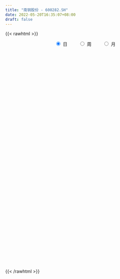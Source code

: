 ```yaml
---
title: "南钢股份 - 600282.SH"
date: 2022-05-20T16:35:07+08:00
draft: false
---
```

{{< rawhtml >}}
    <div style="text-align: center">
        <label style="padding: 1rem;"><input style="margin-right: .5rem" type="radio" name="period" value="D" checked onclick="period_change(this)">日</label>
        <label style="padding: 1rem;"><input style="margin-right: .5rem" type="radio" name="period" value="W" onclick="period_change(this)">周</label>
        <label style="padding: 1rem;"><input style="margin-right: .5rem" type="radio" name="period" value="M" onclick="period_change(this)">月</label>
    </div>
    <div id="chart" style="height: 700px;"></div> 
    <script type="text/javascript">
        const D_v = [943236.98,741231.46,935319.3100000001,806829.8199999999,586886.35,435159.97,809614.23,1427509.3999999999,747487.54,440135.91,473314.0,340229.75,368288.5,449053.84,414434.16,706859.95,339516.12,547904.6899999999,379384.75,327648.03,336353.15,412150.96,489492.94,462372.21,493022.44,407173.96,319964.4,325014.95,397224.41,394276.96,703686.25,341907.86,508190.62,616130.26,374397.58,379700.91,519097.55,343887.94,414558.27,338277.08,575482.49,518923.7,679295.01,915185.96,524909.1800000001,511357.55,875627.72,884496.39,533312.21,593627.3199999999,573445.11,873999.2,1327869.3300000001,829480.33,881279.37,659631.6,652741.35,1229711.6299999999,1129375.0800000001,881435.17,582241.54,464333.71,381568.09,399262.29,374825.24,1436137.05,1257989.6299999999,862707.1,642259.4399999999,680961.05,774539.11,1304501.23,1089325.47,826460.78,573739.5699999999,500174.34,844650.27,564957.99,543479.4300000001,842183.49,1184304.46,942371.52,664607.59,1226966.9199999999,1500689.1000000001,1257476.76,1776064.03,1583603.0800000001,961599.62,914194.33,846801.83,596986.08,1083246.9099999999,661597.46,488142.37,730567.85,864588.04,642638.3,575282.95,686481.86,638887.24,642130.14,712160.41,472039.05,638272.3199999999,552660.51,636208.3,542406.42,455691.94,702477.62,668438.6800000001,379207.09,315481.22,518941.99,465553.59,452948.0,600154.8199999999,760536.1899999999,442151.31,446365.76,396202.86,325929.25,328159.42,562075.4399999999,536834.9300000001,432725.29,257467.5,572709.88,423525.37,712458.77,826323.39,550800.74,671197.1899999999,643437.97,409748.19,608294.17,435870.66,351720.79,434354.3,539840.73,542290.9300000001,725264.04,617032.95,461566.68,486857.01,671773.17,279005.77,297372.66,208793.51,500508.44,486466.47,333552.05,523344.95,426337.59,305682.58,324011.01,400677.0,414732.85,339219.56,286157.66,345560.79,474246.18,314422.87,339180.81,637370.3199999999,347073.07,682712.22,499164.21,394556.61,510408.58,342884.6,481151.72,948718.73,587194.08,418496.48,336206.64,298948.12,324132.6,329716.18,408729.09,616619.73,470604.28,416242.97,390651.26,479845.44,677082.24,514629.64,596603.42,600234.88,608518.78,498913.26,418851.11,514679.12,536210.34,523662.04,334077.18,689342.99,404173.29,854871.8,672815.52,640758.3100000001,1100611.97,715773.61,557958.89,654546.64,471052.95,1003773.35,698272.05,446126.4,547664.1899999999,706217.85,557902.1899999999,886783.77,670330.71,463392.9,665140.62,697571.7,662875.99,725981.47,501289.37,1260567.46,1202702.8999999999,1168592.51,1222120.55,941870.48,863703.6,844041.1800000001,993605.38,832077.96,886907.38,937289.1,932389.55,577739.63,921992.6,695950.35,789805.08,760327.33,993959.34,727124.1800000001,582044.6,571865.33,748873.1,560085.0,383985.3,280142.85,384295.41,250859.23,228117.38,333945.49,339012.33]
const D_histogram = [0.0,-0.0005552137,-0.010822014,-0.0154959434,-0.022236116,-0.0199118026,-0.0277901417,-0.0462648055,-0.0486537878,-0.0495057609,-0.0463076402,-0.0423944728,-0.037548133,-0.0340467397,-0.0320750229,-0.0287566063,-0.026457505,-0.0178311867,-0.0120898585,-0.0090173235,-0.0036609574,0.0034415469,0.0118390684,0.0205810861,0.0190910559,0.0135644819,0.0075152804,0.0043677173,0.0031938903,0.0009756909,-0.0006215615,-0.0005702242,0.0057779831,0.0110491589,0.0118337938,0.0149968238,0.0177019897,0.0170087888,0.0141895115,0.0142438133,0.0189867567,0.0170208728,0.0220249419,0.0258265463,0.0303649227,0.0303801419,0.0362652221,0.0384183131,0.0356897257,0.0276273631,0.0230143883,0.0277727312,0.0281493025,0.0204242269,0.0068117429,-0.0068635602,-0.0134128911,-0.0045919889,-0.0105719405,-0.0214004937,-0.0223667296,-0.0217276607,-0.0188921522,-0.013036937,-0.0079019808,0.0064731503,0.0258779041,0.040332593,0.0473250406,0.0468237728,0.0462293623,0.0484252147,0.053312332,0.046055818,0.0408253906,0.0370460131,0.0342834299,0.0316504748,0.0274032867,0.0263952278,0.0168865436,0.0177175546,0.0132475636,0.0185247786,0.0377930614,0.048346085,0.0720843806,0.0669786526,0.067323743,0.0469183247,0.0302645105,0.013262581,-0.0118778098,-0.0249730043,-0.03504007,-0.057234958,-0.0822210339,-0.0963487074,-0.1103110342,-0.1132435835,-0.1135288825,-0.1142233334,-0.1142903681,-0.1078480656,-0.0968370046,-0.0868288126,-0.0701624978,-0.0558952233,-0.044339261,-0.0343939167,-0.0335144847,-0.031260781,-0.0293668487,-0.0259757785,-0.0246877417,-0.0194641408,-0.0079061777,-0.0058378497,-0.0027926175,-0.0027983235,-0.0058838663,-0.0054532923,-0.0045840125,-0.0023070184,0.0071710188,0.0089515538,0.0122265232,0.0156578883,0.0166296056,0.0229907651,0.0346861677,0.0379157843,0.0414355706,0.0425161682,0.0389851492,0.0379312441,0.0331337832,0.0285016327,0.0282480537,0.0289328027,0.0289359748,0.0302008163,0.0338699129,0.0329307155,0.0302515522,0.0259598045,0.0208295147,0.0148079841,0.0114325983,0.013383004,0.0150224135,0.0110817595,0.0143612442,0.0120123499,0.0120771491,0.0066103203,-0.0014713712,-0.0072550273,-0.0095172272,-0.0094383486,-0.0049455194,0.0020896387,0.0050733829,0.0094532792,0.0162057132,0.0182086,0.0229401467,0.0173711025,0.0108695327,0.0005895517,-0.0080111429,-0.0086573512,-0.0019157444,0.0009067922,-0.0000385787,0.0002076344,-0.0070004769,-0.0073763427,-0.0122019205,-0.0189549756,-0.0118855372,-0.0017672687,0.0038834791,0.0093582296,0.0120722353,0.0041047614,-0.0054587461,-0.0043981848,-0.0054991639,0.0003031006,0.0054558762,0.0052284145,0.0016351134,-0.0050574358,-0.0086523373,-0.0100911405,-0.0065701472,-0.0036200228,0.0040908497,0.0085200466,0.0082986398,0.0045678944,-0.0041001248,-0.0089597923,-0.0076473142,-0.010124693,-0.0329678979,-0.0421337024,-0.0421566412,-0.0363517229,-0.0253604814,-0.0128047937,-0.0080917345,-0.0073486617,-0.0079546218,-0.0081756074,-0.0122285558,-0.0108295234,-0.007236197,-0.0036136499,0.0121432122,0.0194314375,0.0303473877,0.0347079192,0.0340648262,0.0302416296,0.0327445035,0.0331609016,0.024565063,0.0247550344,0.0128291615,-0.0060883723,-0.0149234335,-0.0309944836,-0.0430743504,-0.0443141336,-0.0462006356,-0.0342484082,-0.0188486646,-0.0131694416,-0.0079984714,-0.0084532638,-0.0085620077,-0.0103431699,-0.0092265661,-0.0088839103,-0.0090240643,-0.0088007429,-0.0089794269,-0.0049130108]
const D_fast = [0.0,-0.0006940171,-0.0136663209,-0.0222142362,-0.0345134377,-0.037167075,-0.0519929495,-0.0820338147,-0.096586244,-0.1098146573,-0.1181934466,-0.1248788975,-0.1294195909,-0.1344298825,-0.1404769214,-0.1443476565,-0.1486629314,-0.1444944098,-0.1417755462,-0.1409573421,-0.1365162153,-0.1285533243,-0.1171960357,-0.1033087464,-0.1000260127,-0.1021614663,-0.1063318476,-0.1083874814,-0.1087628358,-0.1107371125,-0.1124897553,-0.112580974,-0.1047882709,-0.0967548054,-0.093011722,-0.0860994861,-0.0789688228,-0.0754098265,-0.074681726,-0.0710664708,-0.0615768382,-0.059287504,-0.0487771993,-0.0385189584,-0.0263893513,-0.0187790967,-0.0038277109,0.0079299584,0.0141238023,0.0129682806,0.0141089028,0.0258104285,0.0332243255,0.0306053066,0.0186957584,0.0033045652,-0.0065979885,0.0010749165,-0.0075480202,-0.0237266969,-0.0302846151,-0.0350774614,-0.036964991,-0.03436901,-0.031209549,-0.0152161303,0.0106580995,0.0351959366,0.0540196444,0.0652243198,0.0761872499,0.0904894059,0.1087046062,0.1129620468,0.1179379669,0.1234200928,0.129228367,0.1345080306,0.1371116642,0.1427024122,0.137415364,0.1426757636,0.1415176635,0.1514260732,0.1801426213,0.2027821661,0.2445415569,0.256180492,0.2733565182,0.264680681,0.2555929945,0.2419067103,0.213796867,0.1944584214,0.1756313382,0.1391277108,0.0935863763,0.055371526,0.0138314406,-0.0174120045,-0.0460795241,-0.0753298084,-0.1039694351,-0.124489149,-0.1376873391,-0.1493863503,-0.15026066,-0.1499671913,-0.1494960442,-0.1481491791,-0.1556483683,-0.1612098598,-0.1666576397,-0.1697605141,-0.1746444127,-0.1742868471,-0.1647054284,-0.1640965628,-0.161749485,-0.1624547718,-0.1670112812,-0.1679440303,-0.1682207537,-0.1665205141,-0.1552497222,-0.1512312987,-0.1448996986,-0.1375538614,-0.1324247427,-0.120315892,-0.0999489474,-0.0872403847,-0.0733617058,-0.0616520661,-0.0554367978,-0.0470078919,-0.043521907,-0.0410286493,-0.0342202148,-0.0263022652,-0.0190650994,-0.0102500538,0.001886521,0.0091800025,0.0140637272,0.0162619306,0.0163390196,0.014019485,0.0135022487,0.0187984055,0.0241934183,0.0230232042,0.0298929999,0.0305471931,0.0336312796,0.0298170309,0.0213674965,0.0137700837,0.0091285769,0.0068478684,0.0101043177,0.0176618855,0.0219139755,0.0286571916,0.0394610539,0.0460160906,0.056482674,0.0552564054,0.0514722188,0.0413396257,0.0307361453,0.0279255992,0.03418827,0.0372375046,0.036282489,0.0365806108,0.0276223802,0.0254024288,0.0175263708,0.0060345718,0.010132626,0.0198090772,0.0264306948,0.0342450027,0.0399770673,0.0330357837,0.0221075897,0.0220686047,0.0195928347,0.0254708743,0.031987619,0.033067261,0.0298827381,0.0219258301,0.0161678442,0.0122062559,0.0140847123,0.016129831,0.024863416,0.0314226245,0.0332758777,0.0306871059,0.0209940555,0.01389444,0.0132950894,0.0082865374,-0.0227986419,-0.042497872,-0.0530599711,-0.0563429835,-0.0516918624,-0.0423373731,-0.0396472476,-0.0407413401,-0.0433359558,-0.0456008432,-0.0527109305,-0.054019279,-0.0522350018,-0.0495158672,-0.030723202,-0.0185771173,-0.0000743203,0.012963191,0.0208363045,0.0245735154,0.0352625151,0.0439691387,0.0415145658,0.0478932957,0.0391747132,0.0187350864,0.0061691669,-0.0176505041,-0.0404989586,-0.0528172752,-0.0662539361,-0.0628638108,-0.0521762333,-0.0497893707,-0.0466180183,-0.0491861267,-0.0514353725,-0.0558023272,-0.0569923649,-0.0588706866,-0.0612668568,-0.0632437211,-0.0656672618,-0.0628290984]
const D_slow = [0.0,-0.0001388034,-0.0028443069,-0.0067182928,-0.0122773218,-0.0172552724,-0.0242028078,-0.0357690092,-0.0479324562,-0.0603088964,-0.0718858064,-0.0824844247,-0.0918714579,-0.1003831428,-0.1084018985,-0.1155910501,-0.1222054264,-0.1266632231,-0.1296856877,-0.1319400186,-0.1328552579,-0.1319948712,-0.1290351041,-0.1238898326,-0.1191170686,-0.1157259481,-0.113847128,-0.1127551987,-0.1119567261,-0.1117128034,-0.1118681938,-0.1120107498,-0.110566254,-0.1078039643,-0.1048455159,-0.1010963099,-0.0966708125,-0.0924186153,-0.0888712374,-0.0853102841,-0.0805635949,-0.0763083767,-0.0708021413,-0.0643455047,-0.056754274,-0.0491592385,-0.040092933,-0.0304883547,-0.0215659233,-0.0146590825,-0.0089054855,-0.0019623027,0.005075023,0.0101810797,0.0118840154,0.0101681254,0.0068149026,0.0056669054,0.0030239203,-0.0023262032,-0.0079178856,-0.0133498007,-0.0180728388,-0.021332073,-0.0233075682,-0.0216892806,-0.0152198046,-0.0051366564,0.0066946038,0.018400547,0.0299578876,0.0420641912,0.0553922742,0.0669062287,0.0771125764,0.0863740797,0.0949449371,0.1028575558,0.1097083775,0.1163071844,0.1205288203,0.124958209,0.1282700999,0.1329012946,0.1423495599,0.1544360811,0.1724571763,0.1892018394,0.2060327752,0.2177623564,0.225328484,0.2286441293,0.2256746768,0.2194314257,0.2106714082,0.1963626687,0.1758074103,0.1517202334,0.1241424748,0.095831579,0.0674493584,0.038893525,0.010320933,-0.0166410834,-0.0408503346,-0.0625575377,-0.0800981622,-0.094071968,-0.1051567832,-0.1137552624,-0.1221338836,-0.1299490788,-0.137290791,-0.1437847356,-0.149956671,-0.1548227063,-0.1567992507,-0.1582587131,-0.1589568675,-0.1596564484,-0.1611274149,-0.162490738,-0.1636367411,-0.1642134957,-0.162420741,-0.1601828526,-0.1571262218,-0.1532117497,-0.1490543483,-0.143306657,-0.1346351151,-0.125156169,-0.1147972764,-0.1041682343,-0.094421947,-0.084939136,-0.0766556902,-0.069530282,-0.0624682686,-0.0552350679,-0.0480010742,-0.0404508701,-0.0319833919,-0.023750713,-0.016187825,-0.0096978738,-0.0044904952,-0.0007884991,0.0020696504,0.0054154015,0.0091710048,0.0119414447,0.0155317557,0.0185348432,0.0215541305,0.0232067106,0.0228388678,0.0210251109,0.0186458041,0.016286217,0.0150498371,0.0155722468,0.0168405925,0.0192039123,0.0232553407,0.0278074906,0.0335425273,0.0378853029,0.0406026861,0.040750074,0.0387472883,0.0365829505,0.0361040144,0.0363307124,0.0363210678,0.0363729764,0.0346228571,0.0327787715,0.0297282913,0.0249895474,0.0220181631,0.021576346,0.0225472157,0.0248867731,0.027904832,0.0289310223,0.0275663358,0.0264667896,0.0250919986,0.0251677737,0.0265317428,0.0278388464,0.0282476248,0.0269832658,0.0248201815,0.0222973964,0.0206548596,0.0197498539,0.0207725663,0.0229025779,0.0249772379,0.0261192115,0.0250941803,0.0228542322,0.0209424037,0.0184112304,0.0101692559,-0.0003641696,-0.0109033299,-0.0199912607,-0.026331381,-0.0295325794,-0.031555513,-0.0333926785,-0.0353813339,-0.0374252358,-0.0404823747,-0.0431897556,-0.0449988048,-0.0459022173,-0.0428664143,-0.0380085549,-0.030421708,-0.0217447282,-0.0132285216,-0.0056681142,0.0025180116,0.010808237,0.0169495028,0.0231382614,0.0263455518,0.0248234587,0.0210926003,0.0133439794,0.0025753918,-0.0085031416,-0.0200533005,-0.0286154026,-0.0333275687,-0.0366199291,-0.0386195469,-0.0407328629,-0.0428733648,-0.0454591573,-0.0477657988,-0.0499867764,-0.0522427925,-0.0544429782,-0.0566878349,-0.0579160876]
const D_data = [['2021-05-11', 3.9845, 3.9239, 3.8113, 3.9845],['2021-05-12', 3.8979, 3.9152, 3.8286, 3.9845],['2021-05-13', 3.8418, 3.7593, 3.7409, 3.8785],['2021-05-14', 3.7959, 3.7776, 3.7134, 3.8601],['2021-05-17', 3.7317, 3.7042, 3.6859, 3.7684],['2021-05-18', 3.7134, 3.7868, 3.7134, 3.8051],['2021-05-19', 3.7409, 3.6217, 3.5942, 3.7409],['2021-05-20', 3.4934, 3.3833, 3.3008, 3.5025],['2021-05-21', 3.3833, 3.4842, 3.3742, 3.5209],['2021-05-24', 3.4383, 3.4475, 3.4017, 3.4934],['2021-05-25', 3.4567, 3.4567, 3.3833, 3.4842],['2021-05-26', 3.4383, 3.4383, 3.4108, 3.475],['2021-05-27', 3.4475, 3.4292, 3.4108, 3.475],['2021-05-28', 3.475, 3.3925, 3.3833, 3.5117],['2021-05-31', 3.4383, 3.3467, 3.3283, 3.4383],['2021-06-01', 3.3191, 3.3375, 3.2275, 3.3558],['2021-06-02', 3.3283, 3.3008, 3.2733, 3.3375],['2021-06-03', 3.2916, 3.3742, 3.2916, 3.4292],['2021-06-04', 3.3558, 3.3467, 3.2916, 3.3925],['2021-06-07', 3.3467, 3.31, 3.3008, 3.3833],['2021-06-08', 3.2916, 3.3375, 3.2733, 3.3467],['2021-06-09', 3.3375, 3.3742, 3.3191, 3.4108],['2021-06-10', 3.3833, 3.42, 3.3742, 3.4567],['2021-06-11', 3.42, 3.4658, 3.3925, 3.475],['2021-06-15', 3.4567, 3.3558, 3.31, 3.4567],['2021-06-16', 3.3467, 3.2825, 3.2733, 3.4108],['2021-06-17', 3.2825, 3.2366, 3.2183, 3.3191],['2021-06-18', 3.2275, 3.2366, 3.1633, 3.255],['2021-06-21', 3.255, 3.2366, 3.2366, 3.3008],['2021-06-22', 3.2183, 3.2, 3.1724, 3.255],['2021-06-23', 3.2, 3.1816, 3.1083, 3.2091],['2021-06-24', 3.1816, 3.1816, 3.1358, 3.2],['2021-06-25', 3.2, 3.2641, 3.1541, 3.2916],['2021-06-28', 3.3191, 3.2733, 3.2641, 3.3558],['2021-06-29', 3.2733, 3.2275, 3.2183, 3.2825],['2021-06-30', 3.2366, 3.2641, 3.2183, 3.2916],['2021-07-01', 3.2825, 3.2733, 3.2275, 3.2916],['2021-07-02', 3.255, 3.2366, 3.2183, 3.2825],['2021-07-05', 3.2183, 3.2, 3.1724, 3.2458],['2021-07-06', 3.2091, 3.2275, 3.1908, 3.2641],['2021-07-07', 3.2091, 3.3008, 3.2, 3.31],['2021-07-08', 3.2916, 3.2275, 3.2091, 3.31],['2021-07-09', 3.2275, 3.3283, 3.1724, 3.365],['2021-07-12', 3.3558, 3.3467, 3.3283, 3.475],['2021-07-13', 3.3375, 3.3925, 3.2825, 3.4108],['2021-07-14', 3.4108, 3.365, 3.3283, 3.4383],['2021-07-15', 3.3558, 3.475, 3.3375, 3.5209],['2021-07-16', 3.4567, 3.475, 3.4475, 3.585],['2021-07-19', 3.4934, 3.4383, 3.42, 3.5575],['2021-07-20', 3.4017, 3.365, 3.3467, 3.4292],['2021-07-21', 3.3925, 3.3925, 3.3191, 3.4108],['2021-07-22', 3.3742, 3.53, 3.365, 3.5484],['2021-07-23', 3.585, 3.5117, 3.4842, 3.6309],['2021-07-26', 3.5117, 3.4108, 3.3467, 3.5392],['2021-07-27', 3.42, 3.2916, 3.2733, 3.5117],['2021-07-28', 3.2641, 3.2183, 3.1816, 3.31],['2021-07-29', 3.2366, 3.2458, 3.1816, 3.2733],['2021-07-30', 3.2366, 3.4383, 3.2275, 3.4658],['2021-08-02', 3.3467, 3.255, 3.1633, 3.3467],['2021-08-03', 3.2275, 3.1358, 3.1266, 3.255],['2021-08-04', 3.1541, 3.2091, 3.1174, 3.2366],['2021-08-05', 3.2, 3.2091, 3.1541, 3.2275],['2021-08-06', 3.2091, 3.2275, 3.1816, 3.2733],['2021-08-09', 3.2275, 3.2733, 3.2091, 3.2825],['2021-08-10', 3.2733, 3.2825, 3.255, 3.3191],['2021-08-11', 3.31, 3.4475, 3.31, 3.4842],['2021-08-12', 3.4658, 3.6126, 3.4292, 3.6401],['2021-08-13', 3.6126, 3.6676, 3.585, 3.6859],['2021-08-16', 3.6676, 3.6676, 3.6126, 3.7134],['2021-08-17', 3.6492, 3.6309, 3.6034, 3.7317],['2021-08-18', 3.6217, 3.6676, 3.6034, 3.7134],['2021-08-19', 3.6492, 3.7501, 3.5667, 3.8051],['2021-08-20', 3.7593, 3.8509, 3.7134, 3.8785],['2021-08-23', 3.8509, 3.7409, 3.7226, 3.8693],['2021-08-24', 3.7409, 3.7776, 3.6951, 3.8326],['2021-08-25', 3.7959, 3.8143, 3.7593, 3.8326],['2021-08-26', 3.8509, 3.8509, 3.8234, 3.9426],['2021-08-27', 3.8051, 3.8785, 3.7776, 3.8968],['2021-08-30', 3.9151, 3.8785, 3.7959, 3.9335],['2021-08-31', 3.8693, 3.9426, 3.8326, 3.9793],['2021-09-01', 3.9701, 3.8418, 3.8234, 4.0527],['2021-09-02', 3.8326, 3.9793, 3.8051, 4.0252],['2021-09-03', 3.9885, 3.9335, 3.8601, 4.0068],['2021-09-06', 3.9426, 4.0893, 3.906, 4.1443],['2021-09-07', 4.0618, 4.3736, 4.0435, 4.3827],['2021-09-08', 4.3186, 4.4011, 4.2085, 4.4469],['2021-09-09', 4.3736, 4.7312, 4.3461, 4.7403],['2021-09-10', 4.722, 4.5019, 4.4744, 4.722],['2021-09-13', 4.4836, 4.6395, 4.4836, 4.6761],['2021-09-14', 4.6486, 4.4011, 4.3736, 4.6578],['2021-09-15', 4.3644, 4.4102, 4.3094, 4.5019],['2021-09-16', 4.4928, 4.3644, 4.3644, 4.557],['2021-09-17', 4.3644, 4.181, 4.0435, 4.4469],['2021-09-22', 4.1352, 4.2452, 4.0618, 4.2635],['2021-09-23', 4.3002, 4.2269, 4.1627, 4.3461],['2021-09-24', 4.1994, 3.9793, 3.961, 4.2635],['2021-09-27', 3.9793, 3.7868, 3.7684, 4.0068],['2021-09-28', 3.7684, 3.7684, 3.6767, 3.8234],['2021-09-29', 3.7226, 3.6309, 3.6034, 3.7593],['2021-09-30', 3.6584, 3.6492, 3.5667, 3.6951],['2021-10-08', 3.6676, 3.5942, 3.5392, 3.7226],['2021-10-11', 3.5667, 3.5025, 3.4842, 3.585],['2021-10-12', 3.5117, 3.42, 3.3833, 3.5575],['2021-10-13', 3.4292, 3.4292, 3.3191, 3.4383],['2021-10-14', 3.4292, 3.4475, 3.365, 3.475],['2021-10-15', 3.4383, 3.4108, 3.3833, 3.4567],['2021-10-18', 3.42, 3.4934, 3.4017, 3.53],['2021-10-19', 3.5025, 3.4842, 3.42, 3.5209],['2021-10-20', 3.4658, 3.4658, 3.3925, 3.5209],['2021-10-21', 3.4658, 3.4567, 3.4567, 3.6217],['2021-10-22', 3.4475, 3.3283, 3.31, 3.4934],['2021-10-25', 3.3375, 3.31, 3.2825, 3.3558],['2021-10-26', 3.31, 3.2733, 3.2641, 3.3558],['2021-10-27', 3.2641, 3.2641, 3.2, 3.31],['2021-10-28', 3.2641, 3.2091, 3.1633, 3.2825],['2021-10-29', 3.2275, 3.2366, 3.2091, 3.2641],['2021-11-01', 3.2366, 3.3283, 3.2, 3.3467],['2021-11-02', 3.3467, 3.2183, 3.1541, 3.365],['2021-11-03', 3.2091, 3.2183, 3.1633, 3.2458],['2021-11-04', 3.2183, 3.1633, 3.1449, 3.2275],['2021-11-05', 3.1449, 3.0899, 3.0808, 3.1633],['2021-11-08', 3.1174, 3.0991, 3.0808, 3.1541],['2021-11-09', 3.0991, 3.0808, 3.0716, 3.1174],['2021-11-10', 3.0532, 3.0808, 2.9799, 3.0899],['2021-11-11', 3.1083, 3.1816, 3.0808, 3.2],['2021-11-12', 3.1633, 3.0991, 3.0899, 3.1724],['2021-11-15', 3.0899, 3.1174, 3.0716, 3.1266],['2021-11-16', 3.2, 3.1266, 3.1174, 3.2366],['2021-11-17', 3.1174, 3.0991, 3.0624, 3.1266],['2021-11-18', 3.1083, 3.1816, 3.0899, 3.3283],['2021-11-19', 3.2, 3.3008, 3.2, 3.3191],['2021-11-22', 3.3191, 3.2458, 3.2366, 3.3283],['2021-11-23', 3.255, 3.2825, 3.2458, 3.3558],['2021-11-24', 3.2916, 3.2825, 3.2275, 3.3008],['2021-11-25', 3.2825, 3.2366, 3.2091, 3.2825],['2021-11-26', 3.2091, 3.2733, 3.1908, 3.31],['2021-11-29', 3.2275, 3.2275, 3.2, 3.255],['2021-11-30', 3.2275, 3.2183, 3.2091, 3.255],['2021-12-01', 3.2183, 3.2733, 3.2, 3.2733],['2021-12-02', 3.255, 3.3008, 3.2366, 3.3283],['2021-12-03', 3.31, 3.31, 3.255, 3.3191],['2021-12-06', 3.31, 3.3467, 3.31, 3.4108],['2021-12-07', 3.3558, 3.4108, 3.3191, 3.42],['2021-12-08', 3.3925, 3.3833, 3.3558, 3.4108],['2021-12-09', 3.3742, 3.3742, 3.3375, 3.3925],['2021-12-10', 3.3558, 3.3558, 3.2825, 3.3742],['2021-12-13', 3.3283, 3.3375, 3.31, 3.365],['2021-12-14', 3.3283, 3.31, 3.2916, 3.3467],['2021-12-15', 3.31, 3.3283, 3.3008, 3.3467],['2021-12-16', 3.3375, 3.4017, 3.3191, 3.42],['2021-12-17', 3.4017, 3.42, 3.3833, 3.4475],['2021-12-20', 3.42, 3.3558, 3.3558, 3.4292],['2021-12-21', 3.365, 3.4567, 3.3467, 3.475],['2021-12-22', 3.4658, 3.4017, 3.3925, 3.475],['2021-12-23', 3.4292, 3.4383, 3.4017, 3.4475],['2021-12-24', 3.4475, 3.365, 3.3467, 3.4567],['2021-12-27', 3.3558, 3.3008, 3.2916, 3.365],['2021-12-28', 3.3008, 3.2916, 3.2641, 3.3283],['2021-12-29', 3.2825, 3.31, 3.2825, 3.3467],['2021-12-30', 3.3191, 3.3283, 3.31, 3.3558],['2021-12-31', 3.3467, 3.3925, 3.3283, 3.3925],['2022-01-04', 3.4017, 3.4567, 3.3742, 3.4658],['2022-01-05', 3.4658, 3.4383, 3.42, 3.475],['2022-01-06', 3.4383, 3.4842, 3.4292, 3.53],['2022-01-07', 3.5117, 3.5575, 3.5025, 3.5942],['2022-01-10', 3.5667, 3.5392, 3.5117, 3.5942],['2022-01-11', 3.5484, 3.6126, 3.5392, 3.6217],['2022-01-12', 3.6034, 3.5025, 3.4934, 3.6034],['2022-01-13', 3.5117, 3.475, 3.4567, 3.5392],['2022-01-14', 3.4658, 3.3925, 3.3742, 3.475],['2022-01-17', 3.365, 3.365, 3.3558, 3.4017],['2022-01-18', 3.365, 3.4383, 3.3467, 3.4842],['2022-01-19', 3.4934, 3.5484, 3.4842, 3.6401],['2022-01-20', 3.5209, 3.53, 3.5117, 3.6492],['2022-01-21', 3.53, 3.4934, 3.4842, 3.5484],['2022-01-24', 3.4658, 3.5117, 3.42, 3.5484],['2022-01-25', 3.4934, 3.4017, 3.4017, 3.5117],['2022-01-26', 3.4017, 3.4658, 3.3833, 3.5025],['2022-01-27', 3.4567, 3.3925, 3.3833, 3.475],['2022-01-28', 3.4292, 3.3283, 3.2641, 3.4383],['2022-02-07', 3.3742, 3.4934, 3.3467, 3.5117],['2022-02-08', 3.5117, 3.5759, 3.4934, 3.5759],['2022-02-09', 3.5575, 3.5667, 3.53, 3.585],['2022-02-10', 3.5759, 3.6034, 3.5484, 3.6034],['2022-02-11', 3.585, 3.6034, 3.5667, 3.6584],['2022-02-14', 3.5667, 3.4658, 3.4567, 3.5759],['2022-02-15', 3.475, 3.4017, 3.3833, 3.4842],['2022-02-16', 3.4292, 3.5117, 3.4292, 3.5759],['2022-02-17', 3.5209, 3.4842, 3.475, 3.5942],['2022-02-18', 3.4658, 3.585, 3.4475, 3.5942],['2022-02-21', 3.5942, 3.6126, 3.5392, 3.6217],['2022-02-22', 3.585, 3.5667, 3.5117, 3.6309],['2022-02-23', 3.5759, 3.5209, 3.4934, 3.5759],['2022-02-24', 3.5117, 3.4567, 3.42, 3.5209],['2022-02-25', 3.4567, 3.4658, 3.4475, 3.5484],['2022-02-28', 3.475, 3.475, 3.4292, 3.5025],['2022-03-01', 3.5117, 3.5392, 3.4934, 3.6309],['2022-03-02', 3.5392, 3.5484, 3.5209, 3.5942],['2022-03-03', 3.5667, 3.6401, 3.5575, 3.6767],['2022-03-04', 3.6401, 3.6401, 3.5575, 3.6951],['2022-03-07', 3.6676, 3.6034, 3.585, 3.6767],['2022-03-08', 3.6034, 3.5575, 3.5392, 3.6584],['2022-03-09', 3.5575, 3.4658, 3.3467, 3.5942],['2022-03-10', 3.53, 3.475, 3.4567, 3.5392],['2022-03-11', 3.4475, 3.5392, 3.3467, 3.5484],['2022-03-14', 3.5209, 3.4842, 3.4842, 3.585],['2022-03-15', 3.4567, 3.1449, 3.1358, 3.4658],['2022-03-16', 3.2, 3.2, 3.0441, 3.2366],['2022-03-17', 3.2366, 3.255, 3.2091, 3.2916],['2022-03-18', 3.255, 3.31, 3.2366, 3.3375],['2022-03-21', 3.3375, 3.3925, 3.3283, 3.4292],['2022-03-22', 3.4108, 3.4567, 3.3742, 3.475],['2022-03-23', 3.4567, 3.3925, 3.3558, 3.4658],['2022-03-24', 3.3925, 3.3467, 3.3375, 3.4017],['2022-03-25', 3.3558, 3.3191, 3.3191, 3.3833],['2022-03-28', 3.3191, 3.31, 3.2275, 3.3558],['2022-03-29', 3.3008, 3.2366, 3.2183, 3.3191],['2022-03-30', 3.255, 3.2825, 3.2183, 3.2825],['2022-03-31', 3.2641, 3.31, 3.255, 3.3467],['2022-04-01', 3.2916, 3.3191, 3.2733, 3.3375],['2022-04-06', 3.3191, 3.5209, 3.3191, 3.53],['2022-04-07', 3.5025, 3.4842, 3.4567, 3.5759],['2022-04-08', 3.4842, 3.5942, 3.475, 3.6034],['2022-04-11', 3.5759, 3.5759, 3.5484, 3.6401],['2022-04-12', 3.5575, 3.5484, 3.5209, 3.6217],['2022-04-13', 3.5392, 3.5209, 3.4842, 3.5942],['2022-04-14', 3.5392, 3.6217, 3.5209, 3.6309],['2022-04-15', 3.5942, 3.6309, 3.585, 3.7134],['2022-04-18', 3.5942, 3.5209, 3.5025, 3.5942],['2022-04-19', 3.5392, 3.6309, 3.4842, 3.6309],['2022-04-20', 3.6126, 3.4658, 3.4475, 3.6492],['2022-04-21', 3.4475, 3.3008, 3.3008, 3.4658],['2022-04-22', 3.31, 3.3467, 3.2458, 3.365],['2022-04-25', 3.3008, 3.1724, 3.1541, 3.3008],['2022-04-26', 3.1908, 3.1174, 3.1083, 3.2275],['2022-04-27', 3.1174, 3.1816, 3.0441, 3.1908],['2022-04-28', 3.1724, 3.1266, 3.0899, 3.1724],['2022-04-29', 3.1266, 3.2916, 3.1174, 3.31],['2022-05-05', 3.3008, 3.3833, 3.2641, 3.4108],['2022-05-06', 3.3191, 3.3008, 3.2458, 3.3283],['2022-05-09', 3.2733, 3.31, 3.2458, 3.3467],['2022-05-10', 3.26, 3.24, 3.17, 3.28],['2022-05-11', 3.23, 3.23, 3.22, 3.29],['2022-05-12', 3.2, 3.19, 3.17, 3.24],['2022-05-13', 3.19, 3.21, 3.18, 3.23],['2022-05-16', 3.21, 3.19, 3.16, 3.23],['2022-05-17', 3.19, 3.17, 3.14, 3.2],['2022-05-18', 3.17, 3.16, 3.15, 3.19],['2022-05-19', 3.14, 3.14, 3.11, 3.15],['2022-05-20', 3.15, 3.19, 3.14, 3.2]]
const W_v = [2915677.6699999999,4265228.5599999996,4882143.1600000001,8716029.9499999993,6104303.6700000009,10072980.6899999995,8805121.9600000009,5143511.8300000001,4849418.9299999997,9162801.4499999993,7620205.1700000009,8126369.0799999991,5791601.9199999999,5307104.0899999999,5027805.5700000003,4495650.8099999996,2465946.75,3224379.9300000002,4758727.0199999996,5556057.3099999996,5023028.29,7884241.7600000007,5488575.8400000008,3786445.8100000001,2886525.5,3005688.8399999999,4039596.1699999999,4328572.6300000008,4411765.1399999997,7082075.0699999994,8560003.7599999998,8097790.21,3676126.7000000002,2992842.9399999999,8064023.7400000002,4839667.3600000003,4322252.4500000002,3719201.2299999995,3194340.23,1671525.71,2664780.1299999999,3918315.6399999997,3114208.1299999999,2250033.9700000002,2742647.3300000001,2076733.05,1843944.23,3021482.0499999998,3315734.8700000001,4574851.4100000001,4307964.9499999993,3522576.3500000001,3058801.2599999998,3612693.5700000003,3118192.8699999996,5738777.2799999993,4008881.1299999999,3705034.6099999999,3547607.3999999999,3182940.1200000001,3456197.0300000003,2508841.8300000001,2459983.3700000001,2230668.25,2027007.9100000001,2303005.4900000002,1725411.6299999999,2484540.8499999996,3319279.04,1981407.76,2442173.5299999998,2254644.6699999999,1533291.29,1548581.96,1328054.8500000001,987954.33,903382.4299999999,757543.73,1315739.45,1613472.95,1381828.28,1485857.24,2368440.8500000001,2651648.0600000001,5012295.6000000006,4967743.1599999992,3095315.1899999999,3649677.3000000003,4468790.2800000003,3010294.48,5008171.5600000005,2278452.9399999999,2429929.3300000001,1932370.6000000001,1612618.5599999998,1040694.35,1034296.24,732756.25,917216.0399999999,915295.8199999999,1456212.54,855319.41,711644.3600000001,799744.7000000001,1118085.97,768189.6799999999,822424.71,677075.41,1163391.1400000001,1486387.5000000002,1179661.03,1142897.77,1114949.6200000001,1106286.1299999999,299624.4,853026.73,1365299.79,991404.71,1234972.7,978584.1,871413.77,1578459.99,2653820.5499999998,1465988.6799999999,2229359.6299999999,1668931.2599999998,1025223.3400000001,1437071.03,1817595.3500000001,982549.5,930230.1199999999,1678952.0800000003,1315001.3100000001,1921166.24,2307732.1399999997,2907018.6499999994,1937553.5699999998,1709994.75,3045493.1000000006,2805433.6699999999,2151172.23,1946225.6900000002,1411149.98,1252015.3300000001,1886522.0,2757670.3700000001,986237.9199999999,1170680.99,1926665.9800000002,1777082.52,17108140.8599999994,5641596.5800000001,8221275.8699999992,12729796.0999999996,6554158.71,4728799.0700000003,2546828.5600000001,3536922.5300000003,2440908.3299999996,2913422.1800000002,1852703.1199999999,2018102.8300000001,2606434.5700000003,1294432.1699999999,1361441.6599999999,478563.4,198075.5,1098296.5,1139972.52,963266.25,1476194.9700000002,3495478.3100000005,2846982.8899999997,3078413.1600000001,2451961.3999999999,2763072.3700000001,2463990.2300000004,1976143.1600000001,1464989.29,2016888.4000000001,1685626.6299999999,1604180.9000000001,1277885.05,2116600.8999999999,731948.8,1355238.3,3245944.5400000005,8320076.6699999999,7203007.5899999999,4743794.2200000007,4802153.7599999998,7928365.8599999994,6011013.8700000001,4553491.0200000005,3956850.8399999999,3538039.7400000002,1963385.9500000002,4562506.9900000002,4006657.4899999998,2071022.0,2388099.6699999999,2028017.29,1545175.75,2345286.1000000001,2233214.2400000002,2526536.5499999998,3711576.8000000003,3902253.1699999999,4252844.2799999993,3438953.5899999999,4330921.3099999996,4491586.2999999998,3309982.9500000002,4176946.4899999998,7344799.8900000006,4402828.7699999996,1880307.6800000002,2768991.1499999999,638887.24,3017262.4299999997,3005222.9600000004,2132131.8900000001,2645410.9399999999,2185724.3300000001,2792484.9100000001,2883478.2599999998,2304077.4100000001,2962493.8499999996,1772146.8499999999,1912928.1800000002,1786347.8599999999,1765220.1800000002,2433914.6899999999,2778445.6099999999,1697732.6300000001,2373963.6800000002,2997068.96,2492315.8700000001,2955280.7799999998,3669649.4200000004,3166888.9399999999,3284627.4199999999,3252859.1499999999,3631862.8700000001,4865341.1900000004,4166403.6200000001,4162034.6999999997,1309168.78,2544951.5800000001,1536229.8400000001]
const W_histogram = [0.0,0.0119849573,0.0211451265,0.0478281546,0.0664684439,0.1084355747,0.1114201457,0.1061533907,0.1072680998,0.1567903216,0.161337192,0.1287920125,0.0896185332,0.0688869662,0.0403565729,0.0005112286,-0.032819426,-0.0731486807,-0.0759401428,-0.0830086721,-0.0700662811,-0.045566068,-0.0435796732,-0.0566282811,-0.061694848,-0.0627370566,-0.0527629544,-0.0450424269,-0.0390364585,-0.0232650303,0.0070687309,-0.0057795105,-0.0039847016,0.0128955613,0.0032872959,-0.0095233454,-0.0245668876,-0.0673580752,-0.0859665781,-0.099312402,-0.0913752558,-0.0795278244,-0.0647503296,-0.047378566,-0.0403132368,-0.0381227995,-0.0427427383,-0.0331227959,-0.018733323,0.0091148309,0.0196928194,0.0076659485,-0.0048718836,0.0053000909,0.0123895386,0.0381111419,0.0354086649,0.0331203787,0.0246140018,0.0158611467,-0.0028726246,-0.0147610456,-0.0310194585,-0.0351178369,-0.0387535599,-0.0488084158,-0.0599125969,-0.0551290418,-0.0512146951,-0.0521328217,-0.0419368295,-0.0457118648,-0.0518852931,-0.0502685992,-0.045136992,-0.0365708294,-0.0308763435,-0.0239488273,-0.0095690049,0.0078180363,0.0135822061,0.0191821646,0.02853474,0.0387523312,0.0591308851,0.0660467089,0.0747262672,0.0871470698,0.0810307023,0.0820662982,0.0733672046,0.0667751705,0.0565726131,0.0267524884,0.0026802369,-0.014529686,-0.0239887296,-0.0305535544,-0.0308700493,-0.0241774499,-0.0163932297,-0.010809917,-0.0133963041,-0.0149127978,-0.0141391198,-0.0189710445,-0.0315318251,-0.0366619631,-0.0337764159,-0.0199103052,-0.0063782236,0.0087704559,0.012567282,0.0050071761,-0.0012580719,0.0001481211,0.0032763784,0.0093227927,0.0053090425,0.0022207898,-0.000634709,0.0098575268,0.0176006983,0.0166526189,0.0283355577,0.0312018283,0.0318305837,0.0349655302,0.0369192421,0.0329235655,0.0198195018,0.0016418599,-0.0047139932,-0.0078281583,-0.0132476953,-0.0062494094,-0.0093831117,-0.0096514888,-0.0040673561,-0.0056475028,-0.0055916059,-0.0024965799,-0.0011632142,0.001506765,0.0103913367,0.0032938604,-0.002747696,-0.0094700922,-0.010163419,-0.0081223775,0.0408673355,0.0552679977,0.0531898629,0.0634324986,0.0541870403,0.0419267277,0.0360649917,0.0266977595,0.0194372786,0.0143824053,0.0098381231,-0.0024602495,-0.0112337263,-0.0173123427,-0.0229966408,-0.0258753025,-0.025126307,-0.0226407756,-0.0241169059,-0.026839735,-0.0207461022,-0.0116067268,0.0011971052,0.0095483794,0.0118860217,0.0163802437,0.0164266301,0.0103268094,0.0001220592,-0.0049350407,-0.0136752127,-0.0181526966,-0.0213479605,-0.0135678409,-0.0108939194,0.0022871001,0.0119508578,0.0194378308,0.0372809201,0.0478822088,0.0532796069,0.0688274559,0.0858981447,0.0950915845,0.1030779949,0.0880902775,0.0869271575,0.0739021318,0.041250552,0.0107870825,-0.0138033315,-0.0228685648,-0.0439032711,-0.0548554786,-0.062298983,-0.059404042,-0.046535556,-0.0350043115,-0.031862254,-0.0428390145,-0.0204532007,0.005328368,0.0219382629,0.0336274145,0.0743069198,0.0741021213,0.055720741,0.0185890268,-0.0108346565,-0.0420541509,-0.0662275952,-0.0851536764,-0.1031145646,-0.1093447563,-0.0953616588,-0.0838519402,-0.0702076366,-0.0551999152,-0.0388243028,-0.0299683364,-0.0209565218,-0.0034967458,-0.0027090809,0.0045628285,-0.001468167,0.012574871,0.0197046201,0.0156497691,0.0234920047,0.0207638367,0.0033182283,-0.0072372726,-0.0134850964,0.0008815443,0.0121996685,0.0005068332,-0.0103763966,-0.0160545385,-0.0245177496,-0.0297087611]
const W_fast = [0.0,0.0149811966,0.0294276475,0.0680677142,0.1033251145,0.172401139,0.2032407464,0.2245123391,0.2524440731,0.3411638753,0.3860450436,0.3856978674,0.3689290214,0.3654191959,0.3469779458,0.3072604086,0.2657248976,0.2071084727,0.185331975,0.1575112775,0.1529370984,0.1660457944,0.1571372709,0.1299315927,0.1094413139,0.0927148411,0.0894982047,0.0859581254,0.0822049793,0.0921601499,0.1242610938,0.1099679748,0.1107666083,0.1308707615,0.1220843201,0.1068928425,0.0857075783,0.0260768719,-0.0140232756,-0.0521971999,-0.0671038677,-0.0751383924,-0.07654848,-0.0710213579,-0.0740343379,-0.0813746005,-0.0966802239,-0.0953409804,-0.0856348383,-0.0555079766,-0.0400067833,-0.0501171671,-0.0638729701,-0.0523759728,-0.0421891405,-0.0069397518,-0.0007900626,0.0052017459,0.0028488694,-0.001938699,-0.0213906264,-0.0369693088,-0.0609825864,-0.073860424,-0.0871845369,-0.1094414967,-0.1355238271,-0.1445225324,-0.1534118595,-0.1673631915,-0.1676514067,-0.1828544082,-0.2019991598,-0.2129496157,-0.2191022565,-0.2196788013,-0.2217034012,-0.2207630918,-0.2087755207,-0.1894339704,-0.1802742491,-0.1698787494,-0.153392489,-0.1334868151,-0.0983255398,-0.0748980388,-0.0475369137,-0.0133293437,0.0008119643,0.0223641349,0.0320068424,0.0421086009,0.0460491968,0.0229171942,-0.0004849981,-0.0213273425,-0.0367835685,-0.0509867819,-0.0590207891,-0.0583725522,-0.0546866395,-0.051805806,-0.0577412691,-0.0629859623,-0.0657470641,-0.0753217501,-0.0957654869,-0.1100611157,-0.1156196725,-0.1067311381,-0.0947936124,-0.0774523189,-0.0705136723,-0.0768219842,-0.0834017501,-0.0819585268,-0.0780111749,-0.0696340625,-0.072320552,-0.0748536073,-0.0778677833,-0.0649111659,-0.0527678198,-0.0495527445,-0.0307859163,-0.0201191886,-0.0115327873,0.0003435418,0.0115270642,0.0157622789,0.0076130907,-0.0101540862,-0.0176884376,-0.0227596423,-0.0314911031,-0.0260551695,-0.0315346498,-0.034215899,-0.0296486054,-0.0326406277,-0.0339826324,-0.0315117513,-0.0304691892,-0.0274225187,-0.0159401129,-0.0222141241,-0.0289426044,-0.0380325237,-0.0412667052,-0.0412562582,0.0179502887,0.0461679504,0.0573872813,0.0834880417,0.0877893435,0.0860107128,0.0891652247,0.0864724324,0.0840712711,0.0826119992,0.0805272477,0.0676138128,0.0560319044,0.0456252023,0.0341917439,0.0248442567,0.0193116754,0.0161370129,0.0086316561,-0.0008011067,0.0001060005,0.0063436943,0.0194468025,0.0301851716,0.0354943193,0.0440836022,0.0482366461,0.0447185279,0.0345442924,0.0282534323,0.0160944572,0.0070787991,-0.001453455,0.0029347044,0.0028851461,0.0166379406,0.0292894128,0.0416358435,0.0687991628,0.0913710037,0.1100883036,0.1428430165,0.1813882415,0.2143545775,0.2481104865,0.2551453385,0.2757140079,0.2811645151,0.2588255733,0.2310588745,0.2030176275,0.1882352531,0.156224729,0.1315586519,0.1085404017,0.0965843322,0.0978189292,0.1005990958,0.0957755899,0.0740890757,0.0913615893,0.11847525,0.1405697106,0.1606657158,0.2199219511,0.238242683,0.2337914879,0.2013070304,0.169174683,0.1274416509,0.0867113077,0.0464968075,0.0027572782,-0.0308091027,-0.0406664199,-0.0501196864,-0.0540272919,-0.0528195493,-0.0461500125,-0.0447861303,-0.0410134462,-0.0244278566,-0.0243174619,-0.0159048454,-0.0223028827,-0.0051161269,0.0069397773,0.0067973685,0.0205126053,0.0229753965,0.0063593452,-0.0060054739,-0.0156245718,-0.0010375451,0.0133304963,0.0017643692,-0.0117129596,-0.0214047362,-0.0359973847,-0.0486155864]
const W_slow = [0.0,0.0029962393,0.008282521,0.0202395596,0.0368566706,0.0639655643,0.0918206007,0.1183589484,0.1451759733,0.1843735537,0.2247078517,0.2569058548,0.2793104881,0.2965322297,0.3066213729,0.3067491801,0.2985443236,0.2802571534,0.2612721177,0.2405199497,0.2230033794,0.2116118624,0.2007169441,0.1865598738,0.1711361618,0.1554518977,0.1422611591,0.1310005524,0.1212414377,0.1154251802,0.1171923629,0.1157474853,0.1147513099,0.1179752002,0.1187970242,0.1164161878,0.1102744659,0.0934349471,0.0719433026,0.0471152021,0.0242713881,0.004389432,-0.0117981504,-0.0236427919,-0.0337211011,-0.043251801,-0.0539374856,-0.0622181845,-0.0669015153,-0.0646228075,-0.0596996027,-0.0577831156,-0.0590010865,-0.0576760638,-0.0545786791,-0.0450508936,-0.0361987274,-0.0279186328,-0.0217651323,-0.0177998457,-0.0185180018,-0.0222082632,-0.0299631278,-0.0387425871,-0.048430977,-0.060633081,-0.0756112302,-0.0893934906,-0.1021971644,-0.1152303698,-0.1257145772,-0.1371425434,-0.1501138667,-0.1626810165,-0.1739652645,-0.1831079719,-0.1908270577,-0.1968142646,-0.1992065158,-0.1972520067,-0.1938564552,-0.189060914,-0.181927229,-0.1722391462,-0.157456425,-0.1409447477,-0.1222631809,-0.1004764135,-0.0802187379,-0.0597021634,-0.0413603622,-0.0246665696,-0.0105234163,-0.0038352942,-0.003165235,-0.0067976565,-0.0127948389,-0.0204332275,-0.0281507398,-0.0341951023,-0.0382934097,-0.040995889,-0.044344965,-0.0480731645,-0.0516079444,-0.0563507055,-0.0642336618,-0.0733991526,-0.0818432566,-0.0868208329,-0.0884153888,-0.0862227748,-0.0830809543,-0.0818291603,-0.0821436782,-0.0821066479,-0.0812875533,-0.0789568552,-0.0776295945,-0.0770743971,-0.0772330743,-0.0747686927,-0.0703685181,-0.0662053634,-0.059121474,-0.0513210169,-0.043363371,-0.0346219884,-0.0253921779,-0.0171612865,-0.0122064111,-0.0117959461,-0.0129744444,-0.014931484,-0.0182434078,-0.0198057601,-0.0221515381,-0.0245644103,-0.0255812493,-0.026993125,-0.0283910265,-0.0290151714,-0.029305975,-0.0289292837,-0.0263314496,-0.0255079845,-0.0261949085,-0.0285624315,-0.0311032862,-0.0331338806,-0.0229170468,-0.0091000473,0.0041974184,0.0200555431,0.0336023031,0.0440839851,0.053100233,0.0597746729,0.0646339925,0.0682295938,0.0706891246,0.0700740622,0.0672656307,0.062937545,0.0571883848,0.0507195592,0.0444379824,0.0387777885,0.032748562,0.0260386283,0.0208521027,0.017950421,0.0182496973,0.0206367922,0.0236082976,0.0277033585,0.0318100161,0.0343917184,0.0344222332,0.033188473,0.0297696699,0.0252314957,0.0198945056,0.0165025453,0.0137790655,0.0143508405,0.017338555,0.0221980127,0.0315182427,0.0434887949,0.0568086966,0.0740155606,0.0954900968,0.1192629929,0.1450324917,0.167055061,0.1887868504,0.2072623833,0.2175750213,0.2202717919,0.2168209591,0.2111038179,0.2001280001,0.1864141304,0.1708393847,0.1559883742,0.1443544852,0.1356034073,0.1276378438,0.1169280902,0.11181479,0.113146882,0.1186314477,0.1270383013,0.1456150313,0.1641405616,0.1780707469,0.1827180036,0.1800093395,0.1694958017,0.1529389029,0.1316504839,0.1058718427,0.0785356536,0.0546952389,0.0337322539,0.0161803447,0.0023803659,-0.0073257098,-0.0148177939,-0.0200569243,-0.0209311108,-0.021608381,-0.0204676739,-0.0208347157,-0.0176909979,-0.0127648429,-0.0088524006,-0.0029793994,0.0022115598,0.0030411168,0.0012317987,-0.0021394754,-0.0019190893,0.0011308278,0.0012575361,-0.001336563,-0.0053501977,-0.0114796351,-0.0189068254]
const W_data = [['2017-06-30', 2.4773, 2.6795, 2.4628, 2.7373],['2017-07-07', 2.6939, 2.8673, 2.6867, 2.8817],['2017-07-14', 2.8673, 2.9034, 2.7517, 3.0334],['2017-07-21', 2.8889, 3.2501, 2.7662, 3.3367],['2017-07-28', 3.2501, 3.3223, 3.1706, 3.3945],['2017-08-04', 3.3728, 3.8567, 3.3728, 4.2467],['2017-08-11', 4.0301, 3.5895, 3.5895, 4.2106],['2017-08-18', 3.5751, 3.5823, 3.4017, 3.669],['2017-08-25', 3.6184, 3.7556, 3.5823, 3.8495],['2017-09-01', 3.7195, 4.6295, 3.6906, 4.7523],['2017-09-08', 4.7306, 4.3695, 4.319, 4.8029],['2017-09-15', 4.2901, 3.9795, 3.9362, 4.5356],['2017-09-22', 3.9434, 3.8278, 3.7051, 4.0228],['2017-09-29', 3.799, 4.0012, 3.734, 4.0734],['2017-10-13', 4.1023, 3.8567, 3.669, 4.1456],['2017-10-20', 3.8712, 3.5895, 3.4306, 3.9506],['2017-10-27', 3.5606, 3.5028, 3.474, 3.6256],['2017-11-03', 3.5028, 3.2139, 3.1706, 3.5028],['2017-11-10', 3.2428, 3.5462, 3.1562, 3.6834],['2017-11-17', 3.5462, 3.4378, 3.3512, 3.929],['2017-11-24', 3.4089, 3.6762, 3.2645, 3.6978],['2017-12-01', 3.7484, 3.9073, 3.6256, 4.1312],['2017-12-08', 3.9506, 3.6906, 3.4306, 4.0084],['2017-12-15', 3.6906, 3.4595, 3.4523, 3.7773],['2017-12-22', 3.5101, 3.4884, 3.3656, 3.5534],['2017-12-29', 3.4667, 3.4956, 3.3295, 3.5534],['2018-01-05', 3.5028, 3.6328, 3.4884, 3.7484],['2018-01-12', 3.6184, 3.6328, 3.5606, 3.7484],['2018-01-19', 3.5967, 3.6328, 3.4162, 3.6834],['2018-01-26', 3.7051, 3.8062, 3.6906, 3.929],['2018-02-02', 3.8784, 4.124, 3.7628, 4.1529],['2018-02-09', 4.0517, 3.6473, 3.5606, 4.319],['2018-02-14', 3.669, 3.8134, 3.6112, 3.8495],['2018-02-23', 3.8712, 4.0734, 3.7701, 4.0951],['2018-03-02', 4.1095, 3.7845, 3.7773, 4.2106],['2018-03-09', 3.7917, 3.6978, 3.6473, 3.864],['2018-03-16', 3.6834, 3.5967, 3.5895, 3.7628],['2018-03-23', 3.5462, 3.0695, 3.0695, 3.5534],['2018-03-30', 2.9251, 3.1562, 2.8817, 3.1634],['2018-04-04', 3.1562, 3.0695, 3.0623, 3.2789],['2018-04-13', 3.0623, 3.2501, 3.0623, 3.3656],['2018-04-20', 3.2356, 3.2862, 3.0695, 3.4234],['2018-04-27', 3.3006, 3.3367, 3.2862, 3.5101],['2018-05-04', 3.3367, 3.4089, 3.3295, 3.539],['2018-05-11', 3.4089, 3.3067, 3.2264, 3.4235],['2018-05-18', 3.3067, 3.2337, 3.168, 3.3286],['2018-05-25', 3.2994, 3.1023, 3.0804, 3.3286],['2018-06-01', 3.1023, 3.2556, 3.0074, 3.3067],['2018-06-08', 3.3286, 3.3505, 3.2191, 3.4089],['2018-06-15', 3.3286, 3.6206, 3.3213, 3.7155],['2018-06-22', 3.5476, 3.5111, 3.2556, 3.5914],['2018-06-29', 3.5038, 3.2264, 3.0731, 3.5257],['2018-07-06', 3.1899, 3.1461, 3.0074, 3.2337],['2018-07-13', 3.1753, 3.4162, 3.168, 3.4673],['2018-07-20', 3.3943, 3.4235, 3.2775, 3.4673],['2018-07-27', 3.4016, 3.7593, 3.387, 3.8104],['2018-08-03', 3.7593, 3.4892, 3.4235, 3.8834],['2018-08-10', 3.46, 3.5038, 3.3651, 3.6133],['2018-08-17', 3.4746, 3.4162, 3.3651, 3.679],['2018-08-24', 3.4235, 3.3797, 3.3505, 3.5549],['2018-08-31', 3.3797, 3.1826, 3.1534, 3.4308],['2018-09-07', 3.1753, 3.1753, 3.0731, 3.2337],['2018-09-14', 3.1899, 3.022, 2.9636, 3.1972],['2018-09-21', 3.0147, 3.0877, 2.9052, 3.1023],['2018-09-28', 3.0439, 3.0366, 2.9636, 3.0804],['2018-10-12', 2.9855, 2.876, 2.7301, 3.0366],['2018-10-19', 2.8833, 2.752, 2.606, 2.8906],['2018-10-26', 2.7739, 2.876, 2.7374, 2.9271],['2018-11-02', 2.8614, 2.8323, 2.6571, 2.8687],['2018-11-09', 2.825, 2.7228, 2.7155, 2.876],['2018-11-16', 2.7009, 2.8323, 2.6863, 2.8833],['2018-11-23', 2.8323, 2.6206, 2.6206, 2.8396],['2018-11-30', 2.606, 2.5038, 2.4673, 2.6206],['2018-12-07', 2.5695, 2.5257, 2.5184, 2.6279],['2018-12-14', 2.5038, 2.5257, 2.46, 2.5987],['2018-12-21', 2.5257, 2.5476, 2.5111, 2.5914],['2018-12-28', 2.5476, 2.4965, 2.4673, 2.5768],['2019-01-04', 2.5038, 2.4965, 2.4235, 2.5111],['2019-01-11', 2.5111, 2.606, 2.4965, 2.6206],['2019-01-18', 2.5987, 2.7009, 2.5987, 2.7447],['2019-01-25', 2.7082, 2.5987, 2.5695, 2.7228],['2019-02-01', 2.6133, 2.6133, 2.5403, 2.6498],['2019-02-15', 2.6352, 2.6936, 2.6279, 2.7447],['2019-02-22', 2.7082, 2.7593, 2.7009, 2.8104],['2019-03-01', 2.7739, 2.9855, 2.7447, 3.0366],['2019-03-08', 3.0147, 2.9198, 2.9052, 3.1315],['2019-03-15', 2.9198, 3.022, 2.9198, 3.0658],['2019-03-22', 3.0512, 3.1753, 3.0366, 3.2045],['2019-03-29', 3.1023, 3.0147, 2.8396, 3.1023],['2019-04-04', 3.0293, 3.1461, 3.0293, 3.1972],['2019-04-12', 3.1753, 3.0585, 3.0293, 3.3213],['2019-04-19', 3.1169, 3.095, 3.0147, 3.1315],['2019-04-26', 3.1315, 3.0512, 3.0512, 3.1388],['2019-05-10', 2.8314, 2.7291, 2.6426, 2.8314],['2019-05-17', 2.6977, 2.6662, 2.619, 2.7763],['2019-05-24', 2.6662, 2.6347, 2.619, 2.6898],['2019-05-31', 2.6426, 2.6426, 2.6111, 2.6977],['2019-06-06', 2.6583, 2.6111, 2.6033, 2.6819],['2019-06-14', 2.619, 2.6426, 2.5954, 2.6977],['2019-06-21', 2.6347, 2.7212, 2.619, 2.7291],['2019-06-28', 2.7291, 2.7527, 2.7212, 2.8471],['2019-07-05', 2.8078, 2.7448, 2.7212, 2.8235],['2019-07-12', 2.737, 2.6347, 2.619, 2.7606],['2019-07-19', 2.6347, 2.619, 2.5954, 2.6819],['2019-07-26', 2.619, 2.6269, 2.5561, 2.6977],['2019-08-02', 2.6111, 2.5246, 2.4932, 2.6269],['2019-08-09', 2.5168, 2.3516, 2.328, 2.5168],['2019-08-16', 2.3516, 2.3595, 2.2965, 2.3752],['2019-08-23', 2.3673, 2.4145, 2.3516, 2.4302],['2019-08-30', 2.3752, 2.564, 2.3673, 2.619],['2019-09-06', 2.5797, 2.6111, 2.5482, 2.6347],['2019-09-12', 2.619, 2.6977, 2.5954, 2.6977],['2019-09-20', 2.6977, 2.6033, 2.5954, 2.7291],['2019-09-27', 2.6033, 2.446, 2.4224, 2.6111],['2019-09-30', 2.446, 2.4145, 2.4067, 2.4538],['2019-10-11', 2.4145, 2.4853, 2.4067, 2.5089],['2019-10-18', 2.501, 2.5089, 2.4932, 2.5718],['2019-10-25', 2.501, 2.564, 2.4696, 2.5718],['2019-11-01', 2.5482, 2.4381, 2.3831, 2.564],['2019-11-08', 2.4381, 2.4224, 2.4067, 2.4696],['2019-11-15', 2.4145, 2.3988, 2.3595, 2.4302],['2019-11-22', 2.3988, 2.5797, 2.3909, 2.5954],['2019-11-29', 2.6269, 2.5954, 2.5561, 2.7606],['2019-12-06', 2.5954, 2.5089, 2.4853, 2.6033],['2019-12-13', 2.5325, 2.7055, 2.5168, 2.7212],['2019-12-20', 2.7055, 2.6505, 2.6347, 2.737],['2019-12-27', 2.6347, 2.6505, 2.5797, 2.6898],['2020-01-03', 2.6505, 2.7134, 2.6426, 2.7763],['2020-01-10', 2.7134, 2.737, 2.6583, 2.7527],['2020-01-17', 2.7212, 2.6819, 2.6741, 2.7684],['2020-01-23', 2.6741, 2.5404, 2.5168, 2.6977],['2020-02-07', 2.2887, 2.3988, 2.2651, 2.4224],['2020-02-14', 2.3831, 2.4774, 2.3673, 2.5718],['2020-02-21', 2.4774, 2.4853, 2.4302, 2.5168],['2020-02-28', 2.4617, 2.4224, 2.3673, 2.4932],['2020-03-06', 2.4145, 2.5718, 2.4145, 2.6269],['2020-03-13', 2.5325, 2.446, 2.3673, 2.5325],['2020-03-20', 2.4696, 2.4617, 2.3831, 2.4853],['2020-03-27', 2.4224, 2.5404, 2.3909, 2.5875],['2020-04-03', 2.5482, 2.4538, 2.4302, 2.5482],['2020-04-10', 2.4774, 2.4617, 2.4538, 2.4932],['2020-04-17', 2.4617, 2.501, 2.4538, 2.5246],['2020-04-24', 2.501, 2.4853, 2.4696, 2.5168],['2020-04-30', 2.4853, 2.5089, 2.4381, 2.5089],['2020-05-08', 2.4853, 2.619, 2.4774, 2.6583],['2020-05-15', 2.6269, 2.4253, 2.4253, 2.6505],['2020-05-22', 2.434, 2.3994, 2.3994, 2.486],['2020-05-29', 2.3994, 2.3474, 2.3474, 2.4167],['2020-06-05', 2.4513, 2.3907, 2.382, 2.5726],['2020-06-12', 2.4253, 2.4167, 2.3387, 2.4687],['2020-06-19', 2.434, 3.1529, 2.4253, 3.4128],['2020-06-24', 3.127, 2.9277, 2.8844, 3.2136],['2020-07-03', 2.9018, 2.7978, 2.7545, 2.9277],['2020-07-10', 2.8065, 3.023, 2.7978, 3.3522],['2020-07-17', 3.0403, 2.8325, 2.8151, 3.1703],['2020-07-24', 2.8411, 2.7805, 2.7545, 3.0663],['2020-07-31', 2.8065, 2.8498, 2.7545, 2.9018],['2020-08-07', 2.8671, 2.7978, 2.7632, 2.9364],['2020-08-14', 2.7805, 2.8065, 2.7372, 2.8411],['2020-08-21', 2.8065, 2.8238, 2.7805, 2.9104],['2020-08-28', 2.8325, 2.8238, 2.7372, 2.8411],['2020-09-04', 2.8325, 2.6939, 2.6679, 2.8325],['2020-09-11', 2.6765, 2.6852, 2.6592, 2.8151],['2020-09-18', 2.6852, 2.6765, 2.6506, 2.7112],['2020-09-25', 2.6939, 2.6419, 2.6159, 2.7805],['2020-09-30', 2.6419, 2.6419, 2.6246, 2.6679],['2020-10-09', 2.6592, 2.6679, 2.6592, 2.6852],['2020-10-16', 2.6679, 2.6852, 2.6419, 2.7112],['2020-10-23', 2.6939, 2.6246, 2.6246, 2.7025],['2020-10-30', 2.6246, 2.5813, 2.5726, 2.6419],['2020-11-06', 2.5813, 2.6852, 2.5726, 2.7025],['2020-11-13', 2.7025, 2.7545, 2.7025, 2.8931],['2020-11-20', 2.7718, 2.8584, 2.7632, 2.8931],['2020-11-27', 2.8671, 2.8671, 2.7891, 2.9364],['2020-12-04', 2.8498, 2.8325, 2.7805, 2.9104],['2020-12-11', 2.8325, 2.8931, 2.7372, 2.9191],['2020-12-18', 2.8758, 2.8671, 2.7025, 2.9104],['2020-12-25', 2.8844, 2.7891, 2.7112, 2.8931],['2020-12-31', 2.7891, 2.7025, 2.6852, 2.7978],['2021-01-08', 2.7025, 2.7285, 2.6592, 2.7458],['2021-01-15', 2.7285, 2.6419, 2.6332, 2.7372],['2021-01-22', 2.6506, 2.6506, 2.6072, 2.6939],['2021-01-29', 2.6592, 2.6332, 2.6332, 2.7025],['2021-02-05', 2.6506, 2.7718, 2.6419, 2.7891],['2021-02-10', 2.7632, 2.7285, 2.7112, 2.7805],['2021-02-19', 2.7545, 2.9018, 2.7458, 2.9104],['2021-02-26', 2.9104, 2.9277, 2.8931, 3.1096],['2021-03-05', 2.9277, 2.9624, 2.9104, 3.4128],['2021-03-12', 3.0057, 3.1876, 2.9364, 3.3175],['2021-03-19', 3.2396, 3.2136, 3.075, 3.3522],['2021-03-26', 3.2569, 3.2396, 3.0317, 3.3695],['2021-04-02', 3.2396, 3.4821, 3.0837, 3.69],['2021-04-09', 3.5254, 3.664, 3.4215, 3.8979],['2021-04-16', 3.6813, 3.7246, 3.5774, 3.8632],['2021-04-23', 3.6727, 3.8546, 3.5947, 3.8719],['2021-04-30', 3.8979, 3.6467, 3.5167, 3.9239],['2021-05-07', 3.716, 3.8719, 3.716, 3.9498],['2021-05-14', 3.9845, 3.7776, 3.7134, 4.0971],['2021-05-21', 3.7317, 3.4842, 3.3008, 3.8051],['2021-05-28', 3.4383, 3.3925, 3.3833, 3.5117],['2021-06-04', 3.4383, 3.3467, 3.2275, 3.4383],['2021-06-11', 3.3467, 3.4658, 3.2733, 3.475],['2021-06-18', 3.4567, 3.2366, 3.1633, 3.4567],['2021-06-25', 3.255, 3.2641, 3.1083, 3.3008],['2021-07-02', 3.3191, 3.2366, 3.2183, 3.3558],['2021-07-09', 3.2183, 3.3283, 3.1724, 3.365],['2021-07-16', 3.3558, 3.475, 3.2825, 3.585],['2021-07-23', 3.4934, 3.5117, 3.3191, 3.6309],['2021-07-30', 3.5117, 3.4383, 3.1816, 3.5392],['2021-08-06', 3.3467, 3.2275, 3.1174, 3.3467],['2021-08-13', 3.2275, 3.6676, 3.2091, 3.6859],['2021-08-20', 3.6676, 3.8509, 3.5667, 3.8785],['2021-08-27', 3.8509, 3.8785, 3.6951, 3.9426],['2021-09-03', 3.9151, 3.9335, 3.7959, 4.0527],['2021-09-10', 3.9426, 4.5019, 3.906, 4.7403],['2021-09-17', 4.4836, 4.181, 4.0435, 4.6761],['2021-09-24', 4.1352, 3.9793, 3.961, 4.3461],['2021-09-30', 3.9793, 3.6492, 3.5667, 4.0068],['2021-10-08', 3.6676, 3.5942, 3.5392, 3.7226],['2021-10-15', 3.5667, 3.4108, 3.3191, 3.585],['2021-10-22', 3.42, 3.3283, 3.31, 3.6217],['2021-10-29', 3.3375, 3.2366, 3.1633, 3.3558],['2021-11-05', 3.2366, 3.0899, 3.0808, 3.365],['2021-11-12', 3.1174, 3.0991, 2.9799, 3.2],['2021-11-19', 3.0899, 3.3008, 3.0624, 3.3283],['2021-11-26', 3.3191, 3.2733, 3.1908, 3.3558],['2021-12-03', 3.2275, 3.31, 3.2, 3.3283],['2021-12-10', 3.31, 3.3558, 3.2825, 3.42],['2021-12-17', 3.3283, 3.42, 3.2916, 3.4475],['2021-12-24', 3.42, 3.365, 3.3467, 3.475],['2021-12-31', 3.3558, 3.3925, 3.2641, 3.3925],['2022-01-07', 3.4017, 3.5575, 3.3742, 3.5942],['2022-01-14', 3.5667, 3.3925, 3.3742, 3.6217],['2022-01-21', 3.365, 3.4934, 3.3467, 3.6492],['2022-01-28', 3.4658, 3.3283, 3.2641, 3.5484],['2022-02-11', 3.3742, 3.6034, 3.3467, 3.6584],['2022-02-18', 3.5667, 3.585, 3.3833, 3.5942],['2022-02-25', 3.5942, 3.4658, 3.42, 3.6309],['2022-03-04', 3.475, 3.6401, 3.4292, 3.6951],['2022-03-11', 3.6676, 3.5392, 3.3467, 3.6767],['2022-03-18', 3.5209, 3.31, 3.0441, 3.585],['2022-03-25', 3.3375, 3.3191, 3.3191, 3.475],['2022-04-01', 3.3191, 3.3191, 3.2183, 3.3558],['2022-04-08', 3.3191, 3.5942, 3.3191, 3.6034],['2022-04-15', 3.5759, 3.6309, 3.4842, 3.7134],['2022-04-22', 3.5942, 3.3467, 3.2458, 3.6492],['2022-04-29', 3.3008, 3.2916, 3.0441, 3.31],['2022-05-06', 3.3008, 3.3008, 3.2458, 3.4108],['2022-05-13', 3.2733, 3.21, 3.17, 3.3467],['2022-05-20', 3.21, 3.19, 3.11, 3.23]]
const M_v = [114719.12,111511.98,110914.37,522862.51,211167.14,490759.6799999999,232937.53,114650.74,426230.85,391636.87,108667.79,66676.47,62889.73,88560.66,70517.98,207483.4,192966.5,197990.83,2492569.5800000005,1300142.1000000001,722823.42,634936.24,285459.17,180935.96,466111.2299999999,671933.28,922199.05,847761.8,952386.4999999999,1337909.6499999999,910775.2599999999,260432.3,581528.7199999999,688503.86,358597.21,648771.48,328269.68,243465.42,554614.5299999999,294094.59,1423150.28,902099.0099999999,766742.4199999999,332460.99,1229388.53,824803.8800000001,1720171.3400000001,1102741.29,456977.28,919935.2899999998,830333.8500000002,1512413.79,1474201.4400000002,1351410.0899999999,2719660.1200000001,2638865.3500000001,1725601.1100000006,1168443.22,607227.2200000001,606012.98,648150.6200000001,1493518.3600000001,1228261.1899999999,2789829.3900000006,2351269.6999999997,3274495.6499999999,3064125.6399999997,3451589.1100000003,4726636.5799999991,2189210.6599999997,2827643.3399999999,2277226.0500000003,1384304.9199999999,1180997.6199999999,1652771.4399999997,2208388.7500000005,1034077.1100000001,1696907.3,1890540.26,2314896.6600000001,1609377.98,3360475.6300000004,1665015.8800000001,1273712.2,1018469.3799999999,2870787.9299999997,4872452.1899999985,2004676.8500000001,5147958.9800000004,4114721.8100000001,5628832.540000001,1041678.26,9427011.629999999,6909202.8300000019,4660179.8200000003,3060684.5499999993,2524765.02,6747680.2600000007,3552375.0600000005,2298755.0300000003,1527716.6600000001,2061820.8099999996,1533922.96,962023.0699999998,691886.75,1216651.6700000002,1335847.9399999999,1331315.95,2535656.0999999996,3023843.6600000006,1139124.52,876094.0600000001,1149378.6100000003,3286102.5600000001,8813792.5,3109351.5099999998,1854759.8800000001,2256147.5299999998,3417172.8199999989,869528.14,761945.2,1188478.9299999999,581343.51,550709.36,1238330.4400000002,1045546.8200000003,678052.99,1084580.1299999999,384325.8,540736.46,491414.07,410083.9399999999,1105403.98,578190.33,908748.0599999998,1050411.8300000001,679658.4500000002,670722.1399999999,335783.42,680140.2000000001,492072.95,508528.1,706803.45,1539682.7800000003,469439.85,533607.55,540826.0699999999,400304.61,547780.1999999998,567015.09,592802.9,688615.02,406420.4600000001,1288649.3500000001,2394204.5700000003,1912340.4100000001,1534546.8500000001,2356097.1699999999,519377.7,5022383.7400000002,3018314.0300000003,19662829.7900000028,35753794.7599999979,29316027.25,45614931.4499999955,34977267.9399999976,27942309.620000001,11495369.7699999977,17523250.9800000004,16880132.4299999997,9272678.5,12178689.9699999988,6464641.6200000001,11084354.5300000012,9768392.4500000011,5147609.0599999996,4771746.0699999994,7453881.3100000005,9116653.1400000025,4502690.2399999993,3750920.7500000005,12370814.8100000005,10622672.9900000002,12026375.2799999993,9852618.8600000013,10530289.8200000003,7044637.9799999995,6020405.5,8599486.6600000001,26053085.9299999997,33828574.4700000063,28965160.0599999987,13219074.2500000019,24063390.7799999975,16320608.3999999985,24424872.0100000016,23632526.8900000006,19270858.7299999967,11368829.6099999994,10967281.0000000019,16688687.209999999,16925337.7399999984,16503787.5300000012,9226501.3599999994,8300371.0999999996,9743383.160000002,4767973.5700000003,6338703.1500000004,9497816.870000001,16931832.0700000003,12726848.3100000005,5619979.7500000019,4021480.6499999999,3864496.2400000002,4537766.6400000006,4843418.9500000002,4251679.6099999994,6275302.7300000004,7137381.9700000007,4419566.9400000004,7222851.7700000005,11121375.9799999967,8044680.9900000012,6801111.2799999993,29245554.2599999979,31988789.9900000058,11248884.5900000017,7254046.1999999993,3399610.7699999996,11609254.5699999984,10407971.209999999,6584580.9799999995,7449732.54,29249700.3299999945,21807093.2400000021,13018006.5899999999,9262373.4000000022,15256196.2899999954,16957107.0700000003,19188211.0599999949,8793504.5199999996,11294689.8899999987,9950402.6999999993,8675313.1099999975,8197425.6900000004,15493939.1599999964,17326931.7500000037,5390350.2000000002]
const M_histogram = [0.0,0.0031462108,0.0022210802,0.008104925,0.0118605304,0.0130116791,0.0111895774,0.0023855381,0.0028716971,-0.0023767281,-0.0041551137,-0.0063489549,-0.011577424,-0.0182989767,-0.0261047535,-0.0199028358,-0.0155457619,-0.0105915348,0.0099006102,0.0279369317,0.0349243101,0.0362189402,0.0269665588,0.0160517504,0.0172026316,0.0226192491,0.031809943,0.0401634292,0.0486752612,0.070016034,0.0627835984,0.0466019439,0.0170526332,-0.0096201508,-0.0259286293,-0.0322168056,-0.045650673,-0.0526718577,-0.0481528786,-0.0504720502,-0.0424497481,-0.0456022789,-0.053109382,-0.0606231737,-0.0628291567,-0.0648637115,-0.060614047,-0.056096731,-0.0569131983,-0.0551502887,-0.0481444573,-0.0332662296,-0.019901447,-0.0084978859,-0.0007016638,0.0180770549,0.0311627798,0.0373960653,0.0406263139,0.0443672015,0.0499241986,0.0545742897,0.0605660891,0.0790018594,0.1188773277,0.1775705824,0.3182863462,0.4071963916,0.4368656394,0.5112964194,0.5750327654,0.6142614461,0.5548496048,0.416769454,0.4128597622,0.3213483367,0.2892779089,0.126605125,0.0056691411,-0.1201136155,-0.3186926011,-0.4260673786,-0.5360731658,-0.5843693722,-0.6510885602,-0.6433632809,-0.612549887,-0.5374263544,-0.4643785522,-0.3770295461,-0.274002287,-0.2039215923,-0.0939845775,0.0641984116,0.0732788042,0.0526663378,0.0426108725,0.0720153275,0.0920275554,0.0598579684,0.0516766287,0.0382095046,-0.0015196282,-0.0526811546,-0.1037900587,-0.1073097527,-0.1052315082,-0.1003688421,-0.0810235698,-0.0857475875,-0.0881136674,-0.0754858637,-0.0611870301,-0.0328386305,0.0126814069,0.0202047676,0.0272824802,0.0247131885,0.0293668127,0.0161175348,0.0089995795,-0.0057162628,-0.0280027906,-0.0344783682,-0.0256864176,-0.0342372778,-0.0293152398,-0.0201093148,-0.0243478526,-0.0358100783,-0.0395920143,-0.0405817994,-0.031840329,-0.0242966209,-0.0081625842,0.0042258574,0.017302621,0.0199388613,0.0195362041,0.0218194228,0.0071733707,-0.0011927125,0.002183208,0.0095204312,0.0138606897,0.0220494907,0.0257253739,0.0203288398,0.0173128793,0.0154545529,0.0079256541,0.0082851463,0.0103220268,0.019266056,0.0412546143,0.0697066576,0.0871960906,0.1049887239,0.1379388747,0.1834148943,0.1892292628,0.2505734004,0.3263366787,0.3501988097,0.3592966253,0.2370824566,0.1214001347,0.0178968466,-0.0214188332,-0.065407626,-0.0983513046,-0.1500731888,-0.1805554833,-0.181420603,-0.1738699019,-0.1721034639,-0.1653665348,-0.1504233327,-0.1243251341,-0.104758011,-0.084544806,-0.0541934504,-0.0212590664,0.0282088812,0.0646479019,0.0770274348,0.0753467607,0.053250706,0.0608771105,0.1211644649,0.1990308226,0.214712038,0.1721279676,0.170909486,0.1298474773,0.1163720414,0.1146296436,0.0454110771,0.0079369427,-0.0309108967,-0.0521563603,-0.0331842619,-0.0579403559,-0.0825859597,-0.1108002936,-0.1446508003,-0.1608291362,-0.1591258132,-0.1287104547,-0.098364915,-0.0726907889,-0.0795300596,-0.0731060843,-0.075099779,-0.0750675009,-0.0806286871,-0.0806816492,-0.0635470069,-0.0414089654,-0.0357719636,-0.0371814918,-0.0323063364,-0.0241781537,-0.0271966092,0.0020686858,0.0246050029,0.03338996,0.0297070698,0.0227574933,0.0334159945,0.0312591334,0.0244301903,0.0381920461,0.0723476453,0.1090339637,0.1071952188,0.0949357411,0.0929594104,0.118386297,0.1084788933,0.0690896925,0.0382925548,0.0266928166,0.0124587445,0.0107504458,-0.0029338572,-0.0140447775,-0.0282379174]
const M_fast = [0.0,0.0039327635,0.0035629029,0.011472979,0.0181937169,0.0225977855,0.0235730781,0.0153654233,0.0165695066,0.0107268994,0.0079097354,0.0041286554,-0.0039941696,-0.0152904665,-0.0296224317,-0.0283962229,-0.0279255895,-0.0256192461,-0.0026519486,0.0223686059,0.0380870618,0.0484364269,0.0459256853,0.0390238144,0.0444753536,0.0555467833,0.072689963,0.0910843064,0.1117649538,0.150609735,0.1590731991,0.1545420305,0.1292558782,0.1001780565,0.0773874206,0.063045043,0.0381985073,0.0180093582,0.0104901176,-0.0044470665,-0.0070372014,-0.021590302,-0.0423747506,-0.0650443357,-0.0829576079,-0.1012080906,-0.1121119378,-0.1216188046,-0.1366635714,-0.1486882341,-0.1537185169,-0.1471568466,-0.1387674258,-0.1294883362,-0.12186753,-0.0985695476,-0.0776931278,-0.0621108259,-0.0487239988,-0.0338913109,-0.0158532641,0.0024403995,0.0235737211,0.0617599563,0.1313547565,0.2344406568,0.4547280072,0.6454371505,0.7843228081,0.986577693,1.1940722303,1.3868662725,1.4661668324,1.4322790451,1.5315842938,1.5204099526,1.560659002,1.4296374994,1.3101188008,1.1543076403,0.8760555044,0.6621638823,0.4181398036,0.2237512541,-0.0057400739,-0.1588556149,-0.2811796927,-0.3404127486,-0.3834595845,-0.3903679649,-0.3558412776,-0.336740981,-0.2503001106,-0.0760675186,-0.0486674249,-0.0561133068,-0.0555160541,-0.0081077671,0.0349113496,0.0177062548,0.0224440721,0.0185293242,-0.0215797156,-0.0859115306,-0.1629679495,-0.1933150816,-0.2175447141,-0.2377742585,-0.2386848787,-0.2648457933,-0.28924029,-0.2954839522,-0.2964818762,-0.2763431342,-0.2276527451,-0.2150781925,-0.2011798599,-0.1975708544,-0.185575527,-0.1947954212,-0.1996634817,-0.2158083896,-0.2450956151,-0.2601907847,-0.2578204386,-0.2749306182,-0.2773373901,-0.2731587938,-0.2834842948,-0.3038990401,-0.3175789797,-0.3287142146,-0.3279328265,-0.3264632736,-0.3123698829,-0.298924977,-0.2815225581,-0.2739016025,-0.2694202087,-0.2616821343,-0.2745348437,-0.283199105,-0.2792773826,-0.2695600516,-0.2617546207,-0.248053447,-0.2379462203,-0.2382605445,-0.2369482851,-0.2349429733,-0.2404904586,-0.2380596797,-0.2334422926,-0.2196817494,-0.1873795376,-0.1415008298,-0.1022123742,-0.0581725599,0.0092623095,0.1005920527,0.1537137369,0.2777012247,0.4350486727,0.546460506,0.6453824779,0.5824389234,0.4971066352,0.3980775588,0.3534071706,0.2930664714,0.2355349666,0.1462947852,0.0706736199,0.0244533494,-0.0114634249,-0.052722853,-0.0873275575,-0.1099901886,-0.1149732735,-0.1215956532,-0.1225186497,-0.1057156567,-0.0780960393,-0.0215758714,0.0310251248,0.0626615164,0.0798175325,0.0710341543,0.0938798364,0.1844583071,0.3120823704,0.3814415952,0.3818895168,0.4233984066,0.4147982673,0.4304158417,0.4573308548,0.3994650576,0.3639751588,0.3173995953,0.2831150416,0.2937910746,0.2545498916,0.2092577978,0.1533433905,0.0833301838,0.0269445639,-0.0111335664,-0.0128958216,-0.0071415107,0.0003599181,-0.0263618674,-0.0382144132,-0.0589830526,-0.0777176498,-0.1034360078,-0.1236593821,-0.1224114916,-0.1106256914,-0.1139316806,-0.1246365817,-0.1278380104,-0.1257543661,-0.1355719739,-0.1057895074,-0.0771019396,-0.0599694926,-0.0562256153,-0.0574858184,-0.0384733187,-0.0328153965,-0.0335367919,-0.0102269246,0.042015586,0.1059603953,0.130920455,0.1423949126,0.1636584345,0.2186818954,0.235894215,0.2137774373,0.1925534384,0.1876269043,0.1765075183,0.1774868311,0.1630690638,0.1484469491,0.1271943299]
const M_slow = [0.0,0.0007865527,0.0013418227,0.003368054,0.0063331866,0.0095861064,0.0123835007,0.0129798852,0.0136978095,0.0131036275,0.0120648491,0.0104776103,0.0075832543,0.0030085102,-0.0035176782,-0.0084933871,-0.0123798276,-0.0150277113,-0.0125525588,-0.0055683258,0.0031627517,0.0122174867,0.0189591264,0.022972064,0.0272727219,0.0329275342,0.04088002,0.0509208773,0.0630896926,0.0805937011,0.0962896007,0.1079400866,0.1122032449,0.1097982073,0.1033160499,0.0952618485,0.0838491803,0.0706812159,0.0586429962,0.0460249837,0.0354125467,0.0240119769,0.0107346314,-0.004421162,-0.0201284512,-0.0363443791,-0.0514978908,-0.0655220736,-0.0797503731,-0.0935379453,-0.1055740596,-0.113890617,-0.1188659788,-0.1209904503,-0.1211658662,-0.1166466025,-0.1088559075,-0.0995068912,-0.0893503127,-0.0782585124,-0.0657774627,-0.0521338903,-0.036992368,-0.0172419031,0.0124774288,0.0568700744,0.1364416609,0.2382407589,0.3474571687,0.4752812736,0.6190394649,0.7726048264,0.9113172276,1.0155095911,1.1187245317,1.1990616158,1.2713810931,1.3030323743,1.3044496596,1.2744212558,1.1947481055,1.0882312609,0.9542129694,0.8081206263,0.6453484863,0.4845076661,0.3313701943,0.1970136057,0.0809189677,-0.0133384188,-0.0818389906,-0.1328193887,-0.156315533,-0.1402659302,-0.1219462291,-0.1087796446,-0.0981269265,-0.0801230946,-0.0571162058,-0.0421517137,-0.0292325565,-0.0196801804,-0.0200600874,-0.033230376,-0.0591778907,-0.0860053289,-0.1123132059,-0.1374054165,-0.1576613089,-0.1790982058,-0.2011266226,-0.2199980886,-0.2352948461,-0.2435045037,-0.240334152,-0.2352829601,-0.22846234,-0.2222840429,-0.2149423397,-0.210912956,-0.2086630612,-0.2100921268,-0.2170928245,-0.2257124165,-0.2321340209,-0.2406933404,-0.2480221503,-0.253049479,-0.2591364422,-0.2680889618,-0.2779869654,-0.2881324152,-0.2960924975,-0.3021666527,-0.3042072987,-0.3031508344,-0.2988251791,-0.2938404638,-0.2889564128,-0.2835015571,-0.2817082144,-0.2820063926,-0.2814605906,-0.2790804828,-0.2756153103,-0.2701029377,-0.2636715942,-0.2585893842,-0.2542611644,-0.2503975262,-0.2484161127,-0.2463448261,-0.2437643194,-0.2389478054,-0.2286341518,-0.2112074874,-0.1894084648,-0.1631612838,-0.1286765651,-0.0828228416,-0.0355155259,0.0271278242,0.1087119939,0.1962616963,0.2860858527,0.3453564668,0.3757065005,0.3801807121,0.3748260038,0.3584740973,0.3338862712,0.296367974,0.2512291032,0.2058739524,0.1624064769,0.119380611,0.0780389773,0.0404331441,0.0093518606,-0.0168376422,-0.0379738437,-0.0515222063,-0.0568369729,-0.0497847526,-0.0336227771,-0.0143659184,0.0044707718,0.0177834483,0.0330027259,0.0632938421,0.1130515478,0.1667295573,0.2097615492,0.2524889207,0.28495079,0.3140438003,0.3427012112,0.3540539805,0.3560382162,0.348310492,0.3352714019,0.3269753364,0.3124902475,0.2918437575,0.2641436841,0.2279809841,0.1877737,0.1479922467,0.1158146331,0.0912234043,0.0730507071,0.0531681922,0.0348916711,0.0161167264,-0.0026501489,-0.0228073207,-0.042977733,-0.0588644847,-0.069216726,-0.0781597169,-0.0874550899,-0.095531674,-0.1015762124,-0.1083753647,-0.1078581933,-0.1017069425,-0.0933594525,-0.0859326851,-0.0802433118,-0.0718893131,-0.0640745298,-0.0579669822,-0.0484189707,-0.0303320594,-0.0030735684,0.0237252363,0.0474591715,0.0706990241,0.1002955984,0.1274153217,0.1446877448,0.1542608835,0.1609340877,0.1640487738,0.1667363853,0.166002921,0.1624917266,0.1554322472]
const M_data = [['2001-10-31', 1.2154, 1.1645, 1.0678, 1.2367],['2001-11-30', 1.1645, 1.2138, 1.0776, 1.2236],['2001-12-31', 1.217, 1.1711, 1.1137, 1.2613],['2002-01-31', 1.1711, 1.2744, 1.1088, 1.2974],['2002-02-28', 1.2744, 1.2826, 1.2548, 1.3319],['2002-03-29', 1.281, 1.2744, 1.2302, 1.3597],['2002-04-30', 1.2695, 1.2466, 1.2105, 1.3122],['2002-05-31', 1.2433, 1.1375, 1.0678, 1.2531],['2002-06-28', 1.0244, 1.2354, 0.9923, 1.2657],['2002-07-31', 1.2657, 1.1527, 1.1392, 1.3164],['2002-08-30', 1.1527, 1.1763, 1.1409, 1.2033],['2002-09-27', 1.1763, 1.1577, 1.1324, 1.1847],['2002-10-31', 1.151, 1.0936, 1.043, 1.1527],['2002-11-29', 1.0919, 1.0312, 0.9839, 1.1172],['2002-12-31', 1.0278, 0.9603, 0.9586, 1.0548],['2003-01-29', 0.9535, 1.1122, 0.9248, 1.1223],['2003-02-28', 1.1105, 1.102, 1.0868, 1.1729],['2003-03-31', 1.0987, 1.1223, 1.0497, 1.1476],['2003-04-30', 1.124, 1.3839, 1.1139, 1.7298],['2003-05-30', 1.4008, 1.4716, 1.3586, 1.6033],['2003-06-30', 1.4615, 1.4261, 1.4143, 1.5358],['2003-07-31', 1.4986, 1.4069, 1.3856, 1.5526],['2003-08-29', 1.4086, 1.2807, 1.2548, 1.412],['2003-09-30', 1.2824, 1.2254, 1.2098, 1.355],['2003-10-31', 1.2219, 1.3671, 1.2185, 1.4138],['2003-11-28', 1.3688, 1.4587, 1.3446, 1.5347],['2003-12-31', 1.4656, 1.5728, 1.4431, 1.6782],['2004-01-30', 1.5728, 1.6454, 1.5728, 1.9012],['2004-02-27', 1.6505, 1.737, 1.6177, 1.7923],['2004-03-31', 1.7542, 2.0368, 1.7456, 2.0936],['2004-04-30', 2.0546, 1.7829, 1.758, 2.2019],['2004-05-31', 1.7935, 1.6657, 1.5946, 1.8024],['2004-06-30', 1.6621, 1.4153, 1.3229, 1.6941],['2004-07-30', 1.4224, 1.3176, 1.2857, 1.5698],['2004-08-31', 1.3229, 1.3318, 1.2288, 1.3727],['2004-09-30', 1.3318, 1.3869, 1.243, 1.5165],['2004-10-29', 1.394, 1.2253, 1.1809, 1.4561],['2004-11-30', 1.2217, 1.2217, 1.188, 1.2999],['2004-12-31', 1.2217, 1.3283, 1.1898, 1.3762],['2005-01-31', 1.3247, 1.2164, 1.1791, 1.3247],['2005-02-28', 1.2093, 1.33, 1.2004, 1.3958],['2005-03-31', 1.3158, 1.172, 1.1578, 1.3265],['2005-04-29', 1.1685, 1.0513, 1.0424, 1.2572],['2005-05-31', 1.0495, 0.9652, 0.9371, 1.0743],['2005-06-30', 0.9652, 0.954, 0.9343, 1.0722],['2005-07-29', 0.9427, 0.8893, 0.8273, 0.9484],['2005-08-31', 0.8864, 0.9174, 0.8808, 0.9934],['2005-09-30', 0.9174, 0.8893, 0.878, 0.954],['2005-10-31', 0.8893, 0.7767, 0.7598, 0.8921],['2005-11-30', 0.7739, 0.7542, 0.712, 0.7936],['2005-12-30', 0.7514, 0.788, 0.7457, 0.8048],['2006-01-25', 0.788, 0.8977, 0.7851, 0.9118],['2006-02-28', 0.9005, 0.9174, 0.8696, 0.954],['2006-03-31', 0.9118, 0.9315, 0.8639, 0.9568],['2006-04-28', 0.9287, 0.9174, 0.8752, 1.0384],['2006-05-31', 0.9174, 1.1172, 0.9033, 1.1453],['2006-06-30', 1.1256, 1.136, 1.0609, 1.2073],['2006-07-31', 1.1419, 1.1152, 1.0707, 1.1626],['2006-08-31', 1.1152, 1.1211, 1.0707, 1.136],['2006-09-29', 1.1241, 1.1686, 1.1093, 1.1775],['2006-10-31', 1.205, 1.2442, 1.205, 1.262],['2006-11-30', 1.2407, 1.2941, 1.1979, 1.312],['2006-12-29', 1.2977, 1.3797, 1.287, 1.4225],['2007-01-31', 1.3939, 1.6542, 1.3833, 1.8396],['2007-02-28', 1.6399, 2.1604, 1.5401, 2.1854],['2007-03-30', 2.1747, 2.7879, 2.0963, 2.9234],['2007-04-30', 2.8022, 4.5704, 2.7986, 4.9911],['2007-05-31', 4.656, 4.8625, 4.4849, 6.0338],['2007-06-29', 4.8589, 4.8227, 3.937, 6.5508],['2007-07-31', 4.8625, 6.1061, 4.6709, 6.2399],['2007-08-31', 6.1061, 6.8617, 5.5241, 7.0316],['2007-09-28', 6.9413, 7.4112, 6.6882, 8.7489],['2007-10-31', 7.5197, 6.7099, 5.694, 7.5812],['2007-11-30', 6.7243, 5.7157, 5.2855, 6.7243],['2007-12-28', 5.7302, 7.498, 5.7121, 7.5992],['2008-01-31', 7.5739, 6.6014, 6.2001, 9.0381],['2008-02-29', 6.6304, 7.4329, 6.1459, 7.9174],['2008-03-31', 7.5016, 5.6181, 5.3903, 8.2066],['2008-04-30', 5.6181, 5.6109, 4.266, 5.8567],['2008-05-30', 5.6434, 5.0187, 4.9336, 6.399],['2008-06-30', 5.0056, 3.2258, 3.1277, 5.0317],['2008-07-31', 3.252, 3.4025, 2.9444, 3.9652],['2008-08-29', 3.3436, 2.5388, 2.3948, 3.4221],['2008-09-26', 2.5453, 2.5584, 2.2182, 2.8398],['2008-10-31', 2.5061, 1.6227, 1.6096, 2.5061],['2008-11-28', 1.6031, 1.9564, 1.518, 2.1135],['2008-12-31', 1.963, 1.9041, 1.8452, 2.5061],['2009-01-23', 1.963, 2.3228, 1.9303, 2.3425],['2009-02-27', 2.3425, 2.3163, 2.2705, 3.0491],['2009-03-31', 2.3098, 2.5977, 2.277, 2.722],['2009-04-30', 2.6042, 3.0426, 2.4733, 3.1407],['2009-05-27', 3.3305, 2.8921, 2.8463, 3.3305],['2009-06-30', 2.9052, 3.74, 2.8725, 4.0038],['2009-07-31', 3.7268, 5.0394, 3.6806, 5.112],['2009-08-31', 5.0988, 3.6608, 3.6542, 5.6726],['2009-09-30', 3.641, 3.2914, 3.1661, 4.4128],['2009-10-30', 3.331, 3.364, 3.3046, 3.7532],['2009-11-30', 3.2321, 3.9445, 3.2321, 4.5975],['2009-12-31', 3.9577, 4.017, 3.674, 4.4128],['2010-01-29', 4.0368, 3.3838, 3.3178, 4.0632],['2010-02-26', 3.3574, 3.6147, 3.2189, 3.8917],['2010-03-31', 3.6147, 3.5223, 3.3442, 3.6806],['2010-04-30', 3.5223, 3.0606, 2.9353, 3.5949],['2010-05-31', 3.021, 2.645, 2.5461, 3.087],['2010-06-30', 2.6384, 2.2986, 2.2852, 2.6583],['2010-07-30', 2.2986, 2.6517, 2.192, 2.7183],['2010-08-31', 2.6517, 2.6184, 2.4984, 2.8382],['2010-09-30', 2.6117, 2.5717, 2.5118, 2.8449],['2010-10-29', 2.5784, 2.725, 2.5784, 3.0981],['2010-11-30', 2.7316, 2.3719, 2.3319, 2.9648],['2010-12-31', 2.3519, 2.2852, 2.2253, 2.5251],['2011-01-31', 2.2919, 2.4052, 2.2253, 2.4185],['2011-02-28', 2.3985, 2.4118, 2.3385, 2.5651],['2011-03-31', 2.4118, 2.6317, 2.3452, 2.8582],['2011-04-29', 2.605, 3.0048, 2.605, 3.5778],['2011-05-31', 3.0248, 2.6517, 2.5451, 3.2646],['2011-06-30', 2.6717, 2.6717, 2.5118, 2.7849],['2011-07-29', 2.6717, 2.5517, 2.5251, 2.8049],['2011-08-31', 2.5451, 2.6384, 2.4052, 2.8249],['2011-09-30', 2.645, 2.3785, 2.2919, 2.665],['2011-10-31', 2.3252, 2.3802, 2.2675, 2.5774],['2011-11-30', 2.3732, 2.1971, 2.1619, 2.514],['2011-12-30', 2.2394, 1.9577, 1.8661, 2.2675],['2012-01-31', 1.9718, 2.0211, 1.8661, 2.1126],['2012-02-29', 2.0211, 2.1619, 1.9929, 2.2464],['2012-03-30', 2.1478, 1.8873, 1.8661, 2.2112],['2012-04-27', 1.8873, 1.9859, 1.8802, 2.0633],['2012-05-31', 1.9929, 2.0223, 1.95, 2.1337],['2012-06-29', 2.0223, 1.8128, 1.7767, 2.0367],['2012-07-31', 1.82, 1.6178, 1.6106, 1.8345],['2012-08-31', 1.6323, 1.6034, 1.5817, 1.7189],['2012-09-28', 1.6034, 1.5528, 1.5095, 1.69],['2012-10-31', 1.56, 1.625, 1.5456, 1.8417],['2012-11-30', 1.625, 1.5889, 1.4806, 1.6684],['2012-12-31', 1.5889, 1.7045, 1.5239, 1.7334],['2013-01-31', 1.7406, 1.69, 1.6467, 1.7623],['2013-02-28', 1.6828, 1.7334, 1.6756, 1.7695],['2013-03-29', 1.7406, 1.6178, 1.6034, 1.7478],['2013-04-26', 1.6178, 1.56, 1.56, 1.6395],['2013-05-31', 1.56, 1.5745, 1.5456, 1.6756],['2013-06-28', 1.5817, 1.3, 1.2278, 1.5889],['2013-07-31', 1.3, 1.2784, 1.2422, 1.3578],['2013-08-30', 1.2784, 1.3722, 1.2711, 1.4372],['2013-09-30', 1.3722, 1.4156, 1.3506, 1.69],['2013-10-31', 1.4011, 1.3795, 1.3434, 1.4661],['2013-11-29', 1.3795, 1.4372, 1.3217, 1.4661],['2013-12-31', 1.4228, 1.3939, 1.3289, 1.5095],['2014-01-30', 1.4011, 1.2567, 1.235, 1.4228],['2014-02-28', 1.2422, 1.2422, 1.2206, 1.3145],['2014-03-31', 1.235, 1.2206, 1.1917, 1.2711],['2014-04-30', 1.2134, 1.0978, 1.0978, 1.2784],['2014-05-30', 1.0545, 1.1484, 1.0545, 1.1556],['2014-06-30', 1.1484, 1.1484, 1.105, 1.1628],['2014-07-31', 1.1556, 1.2422, 1.1267, 1.2928],['2014-08-29', 1.235, 1.4806, 1.2278, 1.7261],['2014-09-30', 1.4806, 1.7117, 1.4445, 1.7695],['2014-10-31', 1.7117, 1.7334, 1.5384, 1.7767],['2014-11-28', 1.7117, 1.885, 1.7117, 1.9789],['2014-12-31', 1.9789, 2.2895, 1.9789, 2.2895],['2015-01-30', 2.3184, 2.7734, 2.2389, 3.0117],['2015-02-27', 2.4989, 2.5567, 2.3978, 2.73],['2015-03-31', 2.5639, 3.6112, 2.4917, 3.799],['2015-04-30', 3.5751, 4.4056, 3.5462, 4.8823],['2015-05-29', 4.384, 4.319, 3.6834, 4.6945],['2015-06-30', 4.319, 4.5429, 3.9001, 6.0451],['2015-07-31', 4.5501, 2.8745, 2.3039, 4.709],['2015-08-31', 2.8745, 2.5062, 2.2462, 3.6184],['2015-09-30', 2.4845, 2.1739, 2.0584, 2.5639],['2015-10-30', 2.2245, 2.6434, 2.1956, 2.8456],['2015-11-30', 2.5639, 2.3762, 2.21, 2.7445],['2015-12-31', 2.3473, 2.2895, 2.1523, 2.3978],['2016-01-29', 2.34, 1.7695, 1.6973, 2.34],['2016-02-29', 1.7478, 1.7189, 1.6539, 1.9645],['2016-03-31', 1.7189, 1.8923, 1.6973, 2.1378],['2016-04-29', 1.885, 1.8995, 1.8706, 2.0945],['2016-05-31', 1.8923, 1.7334, 1.6467, 1.9428],['2016-06-30', 1.7334, 1.6973, 1.6467, 1.7839],['2016-07-29', 1.6973, 1.7406, 1.69, 1.8923],['2016-08-31', 1.7406, 1.885, 1.7045, 1.9789],['2016-09-30', 1.885, 1.8345, 1.7911, 1.9067],['2016-10-31', 1.8417, 1.8706, 1.8345, 1.9139],['2016-11-30', 1.8706, 2.0728, 1.8345, 2.2245],['2016-12-30', 2.0728, 2.2389, 1.9861, 2.2967],['2017-01-26', 2.2317, 2.665, 2.2317, 2.6723],['2017-02-28', 2.6289, 2.7662, 2.6073, 3.0551],['2017-03-31', 2.7589, 2.6506, 2.5495, 2.8601],['2017-04-28', 2.6578, 2.5639, 2.4267, 2.8384],['2017-05-31', 2.5423, 2.2967, 2.1811, 2.6217],['2017-06-30', 2.2823, 2.6795, 2.2245, 2.7373],['2017-07-31', 2.6939, 3.604, 2.6867, 3.6545],['2017-08-31', 3.6256, 4.3406, 3.4017, 4.384],['2017-09-29', 4.3479, 4.0012, 3.7051, 4.8029],['2017-10-31', 4.1023, 3.3801, 3.3006, 4.1456],['2017-11-30', 3.3945, 3.9506, 3.1562, 4.1312],['2017-12-29', 3.9651, 3.4956, 3.3295, 4.0084],['2018-01-31', 3.5028, 3.8351, 3.4162, 4.0301],['2018-02-28', 3.8712, 4.0806, 3.5606, 4.319],['2018-03-30', 4.0084, 3.1562, 2.8817, 4.1384],['2018-04-27', 3.1562, 3.3367, 3.0623, 3.5101],['2018-05-31', 3.3367, 3.1534, 3.0074, 3.539],['2018-06-29', 3.1534, 3.2264, 3.0731, 3.7155],['2018-07-31', 3.1899, 3.7374, 3.0074, 3.8834],['2018-08-31', 3.8104, 3.1826, 3.1534, 3.825],['2018-09-28', 3.1753, 3.0366, 2.9052, 3.2337],['2018-10-31', 2.9855, 2.8104, 2.606, 3.0366],['2018-11-30', 2.825, 2.5038, 2.4673, 2.8833],['2018-12-28', 2.5695, 2.4965, 2.46, 2.6279],['2019-01-31', 2.5038, 2.5768, 2.4235, 2.7447],['2019-02-28', 2.5987, 2.9271, 2.5841, 3.0366],['2019-03-29', 2.9344, 3.0147, 2.8396, 3.2045],['2019-04-30', 3.0293, 3.0512, 3.0147, 3.3213],['2019-05-31', 2.8314, 2.6426, 2.6111, 2.8314],['2019-06-28', 2.6583, 2.7527, 2.5954, 2.8471],['2019-07-31', 2.8078, 2.6033, 2.5561, 2.8235],['2019-08-30', 2.6033, 2.564, 2.2965, 2.619],['2019-09-30', 2.5797, 2.4145, 2.4067, 2.7291],['2019-10-31', 2.4145, 2.3988, 2.3909, 2.5718],['2019-11-29', 2.3988, 2.5954, 2.3595, 2.7606],['2019-12-31', 2.5954, 2.7134, 2.4853, 2.737],['2020-01-23', 2.7291, 2.5404, 2.5168, 2.7763],['2020-02-28', 2.2887, 2.4224, 2.2651, 2.5718],['2020-03-31', 2.4145, 2.4696, 2.3673, 2.6269],['2020-04-30', 2.4617, 2.5089, 2.4302, 2.5246],['2020-05-29', 2.4853, 2.3474, 2.3474, 2.6583],['2020-06-30', 2.4513, 2.7978, 2.3387, 3.4128],['2020-07-31', 2.7891, 2.8498, 2.7545, 3.3522],['2020-08-31', 2.8671, 2.7718, 2.7372, 2.9364],['2020-09-30', 2.7632, 2.6419, 2.6159, 2.8151],['2020-10-30', 2.6592, 2.5813, 2.5726, 2.7112],['2020-11-30', 2.5813, 2.8238, 2.5726, 2.9364],['2020-12-31', 2.8151, 2.7025, 2.6852, 2.9191],['2021-01-29', 2.7025, 2.6332, 2.6072, 2.7458],['2021-02-26', 2.6506, 2.9277, 2.6419, 3.1096],['2021-03-31', 2.9277, 3.3522, 2.9104, 3.4128],['2021-04-30', 3.3348, 3.6467, 3.3002, 3.9239],['2021-05-31', 3.716, 3.3467, 3.3008, 4.0971],['2021-06-30', 3.3191, 3.2641, 3.1083, 3.475],['2021-07-30', 3.2825, 3.4383, 3.1724, 3.6309],['2021-08-31', 3.3467, 3.9426, 3.1174, 3.9793],['2021-09-30', 3.9701, 3.6492, 3.5667, 4.7403],['2021-10-29', 3.6676, 3.2366, 3.1633, 3.7226],['2021-11-30', 3.2366, 3.2183, 2.9799, 3.365],['2021-12-31', 3.2183, 3.3925, 3.2, 3.475],['2022-01-28', 3.4017, 3.3283, 3.2641, 3.6492],['2022-02-28', 3.3742, 3.475, 3.3467, 3.6584],['2022-03-31', 3.5117, 3.31, 3.0441, 3.6951],['2022-04-29', 3.2916, 3.2916, 3.0441, 3.7134],['2022-05-31', 3.3008, 3.19, 3.11, 3.4108]]
        const D_a = [null,null,null,null,null,null,null,null,null,null,null,null,null,null,null,3.2275,null,null,null,null,null,null,null,3.475,null,null,null,null,null,null,3.1083,null,null,null,null,null,null,null,null,null,null,null,null,null,null,null,null,null,null,null,null,null,3.6309,null,null,null,null,null,null,null,3.1174,null,null,null,null,null,null,null,null,null,null,null,null,null,null,null,null,null,null,null,null,null,null,null,null,null,4.7403,null,null,null,null,null,null,null,null,null,null,null,null,null,null,null,null,3.3191,null,null,null,null,null,3.6217,null,null,null,null,null,null,null,null,null,null,null,null,null,2.9799,null,null,null,null,null,null,null,null,null,null,null,null,null,null,null,null,null,null,null,null,null,null,null,null,null,null,null,null,null,null,null,null,null,null,null,null,null,null,null,null,null,null,3.6217,null,null,null,null,null,null,null,null,null,null,null,null,3.2641,null,null,null,null,3.6584,null,null,null,null,null,null,null,null,3.42,null,null,null,null,null,3.6951,null,null,null,null,null,null,null,3.0441,null,null,null,3.475,null,null,null,null,3.2183,null,null,null,null,null,null,null,null,null,null,3.7134,null,null,null,null,null,null,null,3.0441,null,null,null,null,null,null,3.29,null,null,null,null,null,3.11,null]
const W_a = [null,null,null,null,null,null,null,null,null,null,4.8029,null,null,null,null,null,null,null,3.1562,null,null,null,null,null,null,null,null,null,null,null,null,4.319,null,null,null,null,null,null,2.8817,null,null,null,null,3.539,null,null,null,3.0074,null,null,null,null,null,null,null,null,3.8834,null,null,null,null,null,null,null,null,null,null,null,null,null,null,null,null,null,null,null,null,2.4235,null,null,null,null,null,null,null,null,null,null,null,null,3.3213,null,null,null,null,null,null,null,null,null,null,null,null,null,null,null,null,2.2965,null,null,null,null,2.7291,null,null,null,null,null,null,null,2.3595,null,null,null,null,null,null,2.7763,null,null,null,null,null,null,2.3673,null,null,null,null,null,null,null,null,null,2.6583,null,null,null,null,2.3387,null,null,null,3.3522,null,null,null,null,null,null,null,null,null,null,null,null,null,null,null,2.5726,null,null,null,null,null,null,null,null,null,null,null,null,null,null,null,null,null,null,null,null,null,null,null,null,null,null,null,4.0971,null,null,null,null,null,3.1083,null,null,null,null,null,null,null,null,null,null,4.7403,null,null,null,null,null,null,null,null,2.9799,null,null,null,null,null,null,null,null,null,null,null,null,null,null,null,null,null,null,null,null,3.7134,null,null,null,null,null]
const M_a = [null,null,null,null,null,1.3597,null,null,null,null,null,null,null,null,null,0.9248,null,null,null,null,null,null,null,null,null,null,null,null,null,null,2.2019,null,null,null,null,null,null,null,null,null,null,null,null,null,null,null,null,null,null,0.712,null,null,null,null,null,null,null,null,null,null,null,null,null,null,null,null,null,null,null,null,null,null,null,null,null,9.0381,null,null,null,null,null,null,null,null,null,1.518,null,null,null,null,null,null,null,null,5.6726,null,null,null,null,null,null,null,null,null,null,2.192,null,null,null,null,null,null,null,null,3.5778,null,null,null,null,null,null,null,null,null,null,null,null,null,null,null,null,null,null,null,null,null,null,null,null,null,1.2278,null,null,null,null,null,1.5095,null,null,null,null,1.0545,null,null,null,null,null,null,null,null,null,null,null,null,6.0451,null,null,null,null,null,null,null,null,null,null,1.6467,null,null,null,null,null,null,null,null,null,null,null,null,null,null,null,4.8029,null,null,null,null,null,null,null,null,null,null,null,null,null,null,null,null,null,null,null,null,null,null,2.2965,null,null,null,null,null,null,null,null,null,3.4128,null,null,null,null,null,null,2.6072,null,null,null,null,null,null,null,4.7403,null,null,null,null,null,null,null,null]
        const D_b = [[{ coord: ['2021-06-01', 3.475] }, { coord: ['2022-05-11', 3.2275] }]]
const W_b = [[{ coord: ['2017-09-08', 4.319] }, { coord: ['2019-04-12', 3.1562] }],[{ coord: ['2019-08-16', 2.7291] }, { coord: ['2020-10-30', 2.3595] }],[{ coord: ['2021-05-14', 4.0971] }, { coord: ['2021-11-12', 3.1083] }]]
const M_b = [[{ coord: ['2002-03-29', 1.3597] }, { coord: ['2005-11-30', 0.9248] }],[{ coord: ['2008-01-31', 5.6726] }, { coord: ['2011-04-29', 2.192] }],[{ coord: ['2013-06-28', 1.5095] }, { coord: ['2015-06-30', 1.2278] }],[{ coord: ['2015-06-30', 4.8029] }, { coord: ['2021-01-29', 2.2965] }]]
    </script>
{{< /rawhtml >}}